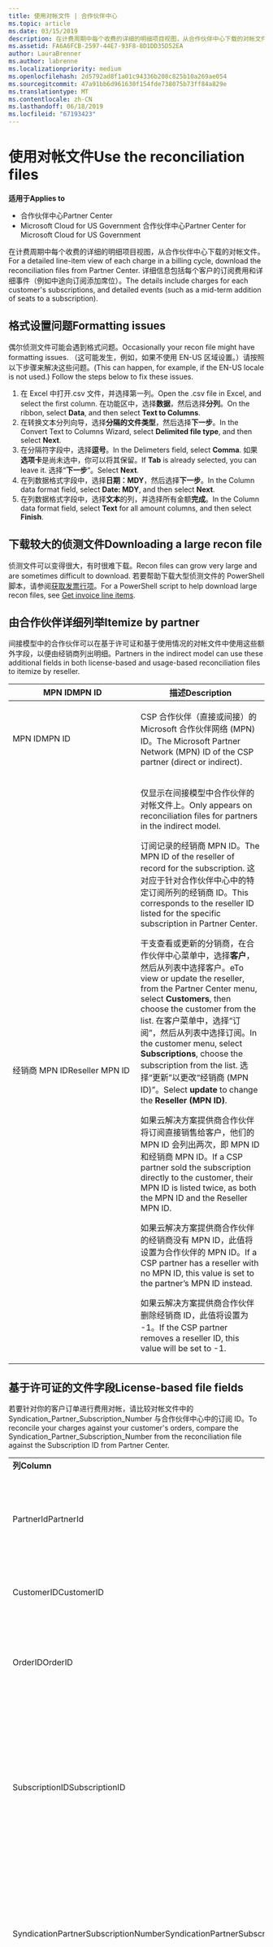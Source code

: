 ```yaml
---
title: 使用对帐文件 | 合作伙伴中心
ms.topic: article
ms.date: 03/15/2019
description: 在计费周期中每个收费的详细的明细项目视图，从合作伙伴中心下载的对帐文件。
ms.assetid: FA6A6FCB-2597-44E7-93F8-8D1DD35D52EA
author: LauraBrenner
ms.author: labrenne
ms.localizationpriority: medium
ms.openlocfilehash: 2d5792ad8f1a01c94336b208c825b10a269ae054
ms.sourcegitcommit: 47a91bb6d961630f154fde738075b73ff84a829e
ms.translationtype: MT
ms.contentlocale: zh-CN
ms.lasthandoff: 06/18/2019
ms.locfileid: "67193423"
---
```

# <a name="use-the-reconciliation-files"></a><span data-ttu-id="bb47c-103">使用对帐文件</span><span class="sxs-lookup"><span data-stu-id="bb47c-103">Use the reconciliation files</span></span>

<span data-ttu-id="bb47c-104">**适用于**</span><span class="sxs-lookup"><span data-stu-id="bb47c-104">**Applies to**</span></span>

-  <span data-ttu-id="bb47c-105">合作伙伴中心</span><span class="sxs-lookup"><span data-stu-id="bb47c-105">Partner Center</span></span>
-  <span data-ttu-id="bb47c-106">Microsoft Cloud for US Government 合作伙伴中心</span><span class="sxs-lookup"><span data-stu-id="bb47c-106">Partner Center for Microsoft Cloud for US Government</span></span>


<span data-ttu-id="bb47c-107">在计费周期中每个收费的详细的明细项目视图，从合作伙伴中心下载的对帐文件。</span><span class="sxs-lookup"><span data-stu-id="bb47c-107">For a detailed line-item view of each charge in a billing cycle, download the reconciliation files from Partner Center.</span></span> <span data-ttu-id="bb47c-108">详细信息包括每个客户的订阅费用和详细事件（例如中途向订阅添加席位）。</span><span class="sxs-lookup"><span data-stu-id="bb47c-108">The details include charges for each customer's subscriptions, and detailed events (such as a mid-term addition of seats to a subscription).</span></span>

## <a name="formatting-issues"></a><span data-ttu-id="bb47c-109">格式设置问题</span><span class="sxs-lookup"><span data-stu-id="bb47c-109">Formatting issues</span></span>

<span data-ttu-id="bb47c-110">偶尔侦测文件可能会遇到格式问题。</span><span class="sxs-lookup"><span data-stu-id="bb47c-110">Occasionally your recon file might have formatting issues.</span></span> <span data-ttu-id="bb47c-111">（这可能发生，例如，如果不使用 EN-US 区域设置。）请按照以下步骤来解决这些问题。</span><span class="sxs-lookup"><span data-stu-id="bb47c-111">(This can happen, for example, if the EN-US locale is not used.) Follow the steps below to fix these issues.</span></span> 

<ol>
<li><span data-ttu-id="bb47c-112">在 Excel 中打开.csv 文件，并选择第一列。</span><span class="sxs-lookup"><span data-stu-id="bb47c-112">Open the .csv file in Excel, and select the first column.</span></span> <span data-ttu-id="bb47c-113">在功能区中，选择<strong>数据</strong>，然后选择<strong>分列</strong>。</span><span class="sxs-lookup"><span data-stu-id="bb47c-113">On the ribbon, select <strong>Data</strong>, and then select <strong>Text to Columns</strong>.</span></span></li>

<li><span data-ttu-id="bb47c-114">在转换文本分列向导，选择<strong>分隔的文件类型</strong>，然后选择<strong>下一步</strong>。</span><span class="sxs-lookup"><span data-stu-id="bb47c-114">In the Convert Text to Columns Wizard, select <strong>Delimited file type</strong>, and then select <strong>Next</strong>.</span></span></li> 

<li><span data-ttu-id="bb47c-115">在分隔符字段中，选择<strong>逗号</strong>。</span><span class="sxs-lookup"><span data-stu-id="bb47c-115">In the Delimeters field, select <strong>Comma</strong>.</span></span> <span data-ttu-id="bb47c-116">如果<strong>选项卡</strong>是尚未选中，你可以将其保留。</span><span class="sxs-lookup"><span data-stu-id="bb47c-116">If <strong>Tab</strong> is already selected, you can leave it.</span></span> <span data-ttu-id="bb47c-117">选择“<strong>下一步</strong>”。</span><span class="sxs-lookup"><span data-stu-id="bb47c-117">Select <strong>Next</strong>.</span></span></li>

<li><span data-ttu-id="bb47c-118">在列数据格式字段中，选择<strong>日期：MDY</strong>，然后选择<strong>下一步</strong>。</span><span class="sxs-lookup"><span data-stu-id="bb47c-118">In the Column data format field, select <strong>Date: MDY</strong>, and then select <strong>Next</strong>.</span></span></li> 

<li><span data-ttu-id="bb47c-119">在列数据格式字段中，选择<strong>文本</strong>的列，并选择所有金额<strong>完成</strong>。</span><span class="sxs-lookup"><span data-stu-id="bb47c-119">In the Column data format field, select <strong>Text</strong> for all amount columns, and then select <strong>Finish</strong>.</span></span></li>
</ol>

## <a name="downloading-a-large-recon-file"></a><span data-ttu-id="bb47c-120">下载较大的侦测文件</span><span class="sxs-lookup"><span data-stu-id="bb47c-120">Downloading a large recon file</span></span>

<span data-ttu-id="bb47c-121">侦测文件可以变得很大，有时很难下载。</span><span class="sxs-lookup"><span data-stu-id="bb47c-121">Recon files can grow very large and are sometimes difficult to download.</span></span> <span data-ttu-id="bb47c-122">若要帮助下载大型侦测文件的 PowerShell 脚本，请参阅[获取发票行项](https://docs.microsoft.com/en-us/partner-center/develop/get-invoiceline-items)。</span><span class="sxs-lookup"><span data-stu-id="bb47c-122">For a PowerShell script to help download large recon files, see [Get invoice line items](https://docs.microsoft.com/en-us/partner-center/develop/get-invoiceline-items).</span></span>

## <a href="" id="itemizebypartner"></a><span data-ttu-id="bb47c-123">由合作伙伴详细列举</span><span class="sxs-lookup"><span data-stu-id="bb47c-123">Itemize by partner</span></span>


<span data-ttu-id="bb47c-124">间接模型中的合作伙伴可以在基于许可证和基于使用情况的对帐文件中使用这些额外字段，以便由经销商列出明细。</span><span class="sxs-lookup"><span data-stu-id="bb47c-124">Partners in the indirect model can use these additional fields in both license-based and usage-based reconciliation files to itemize by reseller.</span></span>

<table>
<colgroup>
<col width="50%" />
<col width="50%" />
</colgroup>
<thead>
<tr class="header">
<th><span data-ttu-id="bb47c-125">MPN ID</span><span class="sxs-lookup"><span data-stu-id="bb47c-125">MPN ID</span></span></th>
<th><span data-ttu-id="bb47c-126">描述</span><span class="sxs-lookup"><span data-stu-id="bb47c-126">Description</span></span></th>
</tr>
</thead>
<tbody>
<tr class="odd">
<td><span data-ttu-id="bb47c-127">MPN ID</span><span class="sxs-lookup"><span data-stu-id="bb47c-127">MPN ID</span></span></td>
<td><p><span data-ttu-id="bb47c-128">CSP 合作伙伴（直接或间接）的 Microsoft 合作伙伴网络 (MPN) ID。</span><span class="sxs-lookup"><span data-stu-id="bb47c-128">The Microsoft Partner Network (MPN) ID of the CSP partner (direct or indirect).</span></span></p></td>
</tr>
<tr class="even">
<td><span data-ttu-id="bb47c-129">经销商 MPN ID</span><span class="sxs-lookup"><span data-stu-id="bb47c-129">Reseller MPN ID</span></span></td>
<td><p><span data-ttu-id="bb47c-130">仅显示在间接模型中合作伙伴的对帐文件上。</span><span class="sxs-lookup"><span data-stu-id="bb47c-130">Only appears on reconciliation files for partners in the indirect model.</span></span></p>
<p><span data-ttu-id="bb47c-131">订阅记录的经销商 MPN ID。</span><span class="sxs-lookup"><span data-stu-id="bb47c-131">The MPN ID of the reseller of record for the subscription.</span></span> <span data-ttu-id="bb47c-132">这对应于针对合作伙伴中心中的特定订阅所列的经销商 ID。</span><span class="sxs-lookup"><span data-stu-id="bb47c-132">This corresponds to the reseller ID listed for the specific subscription in Partner Center.</span></span></p>
<p><span data-ttu-id="bb47c-133">干支查看或更新的分销商，在合作伙伴中心菜单中，选择<strong>客户</strong>，然后从列表中选择客户。</span><span class="sxs-lookup"><span data-stu-id="bb47c-133">eTo view or update the reseller, from the Partner Center menu, select <strong>Customers</strong>, then choose the customer from the list.</span></span> <span data-ttu-id="bb47c-134">在客户菜单中，选择“订阅”，然后从列表中选择订阅。</span><span class="sxs-lookup"><span data-stu-id="bb47c-134">In the customer menu, select <strong>Subscriptions</strong>, choose the subscription from the list.</span></span> <span data-ttu-id="bb47c-135">选择“更新”以更改“经销商 (MPN ID)”。</span><span class="sxs-lookup"><span data-stu-id="bb47c-135">Select <strong>update</strong> to change the <strong>Reseller (MPN ID)</strong>.</span></span></p>
<p><span data-ttu-id="bb47c-136">如果云解决方案提供商合作伙伴将订阅直接销售给客户，他们的 MPN ID 会列出两次，即 MPN ID 和经销商 MPN ID。</span><span class="sxs-lookup"><span data-stu-id="bb47c-136">If a CSP partner sold the subscription directly to the customer, their MPN ID is listed twice, as both the MPN ID and the Reseller MPN ID.</span></span></p>
<p><span data-ttu-id="bb47c-137">如果云解决方案提供商合作伙伴的经销商没有 MPN ID，此值将设置为合作伙伴的 MPN ID。</span><span class="sxs-lookup"><span data-stu-id="bb47c-137">If a CSP partner has a reseller with no MPN ID, this value is set to the partner’s MPN ID instead.</span></span></p>
<p><span data-ttu-id="bb47c-138">如果云解决方案提供商合作伙伴删除经销商 ID，此值将设置为 -1。</span><span class="sxs-lookup"><span data-stu-id="bb47c-138">If the CSP partner removes a reseller ID, this value will be set to -1.</span></span></p></td>
</tr>
</tbody>
</table>

 

## <a href="" id="licensebasedfiles"></a> <span data-ttu-id="bb47c-139">基于许可证的文件字段</span><span class="sxs-lookup"><span data-stu-id="bb47c-139">License-based file fields</span></span>


<span data-ttu-id="bb47c-140">若要针对你的客户订单进行费用对帐，请比较对帐文件中的 Syndication\_Partner\_Subscription\_Number 与合作伙伴中心中的订阅 ID。</span><span class="sxs-lookup"><span data-stu-id="bb47c-140">To reconcile your charges against your customer's orders, compare the Syndication\_Partner\_Subscription\_Number from the reconciliation file against the Subscription ID from Partner Center.</span></span>

<table>
<colgroup>
<col width="33%" />
<col width="33%" />
<col width="33%" />
</colgroup>
<tbody>
<tr class="odd">
<td><span data-ttu-id="bb47c-141"><strong>列</strong></span><span class="sxs-lookup"><span data-stu-id="bb47c-141"><strong>Column</strong></span></span></td>
<td><span data-ttu-id="bb47c-142"><strong>说明</strong></span><span class="sxs-lookup"><span data-stu-id="bb47c-142"><strong>Description</strong></span></span></td>
<td><span data-ttu-id="bb47c-143"><strong>示例值</strong></span><span class="sxs-lookup"><span data-stu-id="bb47c-143"><strong>Sample Value</strong></span></span></td>
</tr>
<tr class="even">
<td><span data-ttu-id="bb47c-144">PartnerId</span><span class="sxs-lookup"><span data-stu-id="bb47c-144">PartnerId</span></span></td>
<td><p><span data-ttu-id="bb47c-145">特定计费单位的唯一标识符（采用 GUID 格式）。</span><span class="sxs-lookup"><span data-stu-id="bb47c-145">Unique identifier for a specific billing entity, in GUID format.</span></span> <span data-ttu-id="bb47c-146">对帐不需要，但可能是有用的信息。</span><span class="sxs-lookup"><span data-stu-id="bb47c-146">Not required for reconciliation, however may be useful information.</span></span> <span data-ttu-id="bb47c-147">在所有行中均相同。</span><span class="sxs-lookup"><span data-stu-id="bb47c-147">Same in all rows.</span></span></p></td>
<td><span data-ttu-id="bb47c-148">8ddd03642-test-test-test-46b58d356b4e</span><span class="sxs-lookup"><span data-stu-id="bb47c-148">8ddd03642-test-test-test-46b58d356b4e</span></span></td>
</tr>
<tr class="odd">
<td><span data-ttu-id="bb47c-149">CustomerID</span><span class="sxs-lookup"><span data-stu-id="bb47c-149">CustomerID</span></span></td>
<td><p><span data-ttu-id="bb47c-150">唯一 Microsoft ID（采用 GUID 格式），用于识别客户。</span><span class="sxs-lookup"><span data-stu-id="bb47c-150">Unique Microsoft ID, in GUID format, used to identify the customer.</span></span></p></td>
<td><span data-ttu-id="bb47c-151">12ABCD34-001A-BCD2-987C-3210ABCD5678</span><span class="sxs-lookup"><span data-stu-id="bb47c-151">12ABCD34-001A-BCD2-987C-3210ABCD5678</span></span></td>
</tr>
<tr class="even">
<td><span data-ttu-id="bb47c-152">OrderID</span><span class="sxs-lookup"><span data-stu-id="bb47c-152">OrderID</span></span></td>
<td><p><span data-ttu-id="bb47c-153">Microsoft 帐单平台中订单的唯一标识符。</span><span class="sxs-lookup"><span data-stu-id="bb47c-153">Unique identifier for an order in the Microsoft billing platform.</span></span> <span data-ttu-id="bb47c-154">当联系支持人员而不用于对帐时，可能对识别订单非常有用。</span><span class="sxs-lookup"><span data-stu-id="bb47c-154">May be useful to identify the order when contacting support but not for reconciliation.</span></span></p></td>
<td><span data-ttu-id="bb47c-155">566890604832738111</span><span class="sxs-lookup"><span data-stu-id="bb47c-155">566890604832738111</span></span></td>
</tr>
<tr class="odd">
<td><span data-ttu-id="bb47c-156">SubscriptionID</span><span class="sxs-lookup"><span data-stu-id="bb47c-156">SubscriptionID</span></span></td>
<td><p><span data-ttu-id="bb47c-157">Microsoft 帐单平台中订阅的唯一标识符。</span><span class="sxs-lookup"><span data-stu-id="bb47c-157">Unique identifier for a subscription in the Microsoft billing platform.</span></span> <span data-ttu-id="bb47c-158">当联系支持人员而不用于对帐时，可能对识别订阅非常有用。</span><span class="sxs-lookup"><span data-stu-id="bb47c-158">May be useful to identify the subscription when contacting support but not for reconciliation.</span></span></p>
<p><span data-ttu-id="bb47c-159">这与合作伙伴管理员控制台中的订阅 ID 不相同。</span><span class="sxs-lookup"><span data-stu-id="bb47c-159">This is not the same as the Subscription ID on the Partner Admin Console.</span></span> <span data-ttu-id="bb47c-160">请参阅 Syndication_Partner_Subscription_Number。</span><span class="sxs-lookup"><span data-stu-id="bb47c-160">Please see Syndication_Partner_Subscription_Number.</span></span></p></td>
<td><span data-ttu-id="bb47c-161">usCBMgAAAAAAAAIA</span><span class="sxs-lookup"><span data-stu-id="bb47c-161">usCBMgAAAAAAAAIA</span></span></td>
</tr>
<tr class="even">
<td><span data-ttu-id="bb47c-162">SyndicationPartnerSubscriptionNumber</span><span class="sxs-lookup"><span data-stu-id="bb47c-162">SyndicationPartnerSubscriptionNumber</span></span></td>
<td><p><span data-ttu-id="bb47c-163">订阅的唯一标识符。</span><span class="sxs-lookup"><span data-stu-id="bb47c-163">Unique identifier for subscriptions.</span></span> <span data-ttu-id="bb47c-164">客户的同一个计划可能有多个订阅，因此这对于对帐文件分析非常重要。</span><span class="sxs-lookup"><span data-stu-id="bb47c-164">A customer can have multiple subscriptions for the same plan, so this is important for reconciliation file analysis.</span></span></p>
<p><span data-ttu-id="bb47c-165">此字段将映射到合作伙伴管理员控制台中的订阅 ID。</span><span class="sxs-lookup"><span data-stu-id="bb47c-165">This field maps to the Subscription ID in the Partner Admin Console.</span></span></p></td>
<td><span data-ttu-id="bb47c-166">fb977ab5-test-test-test-24c8d9591708</span><span class="sxs-lookup"><span data-stu-id="bb47c-166">fb977ab5-test-test-test-24c8d9591708</span></span></td>
</tr>
<tr class="odd">
<td><span data-ttu-id="bb47c-167">OfferID</span><span class="sxs-lookup"><span data-stu-id="bb47c-167">OfferID</span></span></td>
<td><p><span data-ttu-id="bb47c-168">唯一的产品/服务 ID。</span><span class="sxs-lookup"><span data-stu-id="bb47c-168">Unique offer ID.</span></span> <span data-ttu-id="bb47c-169">根据价目表的标准产品/服务 ID。</span><span class="sxs-lookup"><span data-stu-id="bb47c-169">Standard offer ID as per price list.</span></span></p>
<p><span data-ttu-id="bb47c-170"><b>注意</b>：此值不匹配价格列表中的产品/服务 ID。</span><span class="sxs-lookup"><span data-stu-id="bb47c-170"><b>Note</b>: This value does not match Offer ID from the price list.</span></span> <span data-ttu-id="bb47c-171">请参阅下方的 DurableOfferID。</span><span class="sxs-lookup"><span data-stu-id="bb47c-171">See DurableOfferID below.</span></span></p></td>
<td><span data-ttu-id="bb47c-172">FE616D64-E9A8-40EF-843F-152E9BBEF3D1</span><span class="sxs-lookup"><span data-stu-id="bb47c-172">FE616D64-E9A8-40EF-843F-152E9BBEF3D1</span></span></td>
</tr>
<tr class="even">
<td><span data-ttu-id="bb47c-173">DurableOfferID</span><span class="sxs-lookup"><span data-stu-id="bb47c-173">DurableOfferID</span></span></td>
<td><p><span data-ttu-id="bb47c-174">唯一的持久型产品 ID，如价目表中所定义。</span><span class="sxs-lookup"><span data-stu-id="bb47c-174">Unique durable offer ID, as defined in the price list.</span></span></p>
<p><span data-ttu-id="bb47c-175"><b>注意</b>：此值与从价格列表产品/服务 ID 相匹配。</span><span class="sxs-lookup"><span data-stu-id="bb47c-175"><b>Note</b>: This value matches the Offer ID from the price list.</span></span></p></td>
<td><span data-ttu-id="bb47c-176">1017D7F3-6D7F-4BFA-BDD8-79BC8F104E0C</span><span class="sxs-lookup"><span data-stu-id="bb47c-176">1017D7F3-6D7F-4BFA-BDD8-79BC8F104E0C</span></span></td>
</tr>
<tr class="odd">
<td><span data-ttu-id="bb47c-177">OfferName</span><span class="sxs-lookup"><span data-stu-id="bb47c-177">OfferName</span></span></td>
<td><p><span data-ttu-id="bb47c-178">客户购买的服务产品的名称，如价目表中所定义。</span><span class="sxs-lookup"><span data-stu-id="bb47c-178">The name of the service offering purchased by the customer, as defined in the price list.</span></span></p></td>
<td><span data-ttu-id="bb47c-179">Microsoft Office 365（计划 E3）</span><span class="sxs-lookup"><span data-stu-id="bb47c-179">Microsoft Office 365 (Plan E3)</span></span></td>
</tr>
<tr class="even">
<td><span data-ttu-id="bb47c-180">SubscriptionStartDate</span><span class="sxs-lookup"><span data-stu-id="bb47c-180">SubscriptionStartDate</span></span></td>
<td><p><span data-ttu-id="bb47c-181">订阅开始日期，设置为提交订单后的第二天。</span><span class="sxs-lookup"><span data-stu-id="bb47c-181">The subscription start date, set to the day after the order is submitted.</span></span> <span data-ttu-id="bb47c-182">通过结合查看订阅开始日期和结束日期，你可以确定客户是仍在第一年的订阅期内，还是需要续订下一年的订阅。</span><span class="sxs-lookup"><span data-stu-id="bb47c-182">By looking at the subscription start date in conjunction with the end date, you can determine if the customer is still within the first year of the subscription or if the subscription has been renewed for the following year.</span></span></p>
<p><span data-ttu-id="bb47c-183">时间始终是一天的开始，即 0:00。</span><span class="sxs-lookup"><span data-stu-id="bb47c-183">The time is always the beginning of the day, 0:00.</span></span></p></td>
<td><span data-ttu-id="bb47c-184">2/1/2015 0:00</span><span class="sxs-lookup"><span data-stu-id="bb47c-184">2/1/2015 0:00</span></span></td>
</tr>
<tr class="odd">
<td><span data-ttu-id="bb47c-185">SubscriptionEndDate</span><span class="sxs-lookup"><span data-stu-id="bb47c-185">SubscriptionEndDate</span></span></td>
<td><p><span data-ttu-id="bb47c-186">订阅结束日期：12 个月 + x 天之后开始日期 （符合合作伙伴计费日期） 或 12 个月续订日期。</span><span class="sxs-lookup"><span data-stu-id="bb47c-186">The subscription end date: 12 months + x days after start date (to align with partner billing date) or 12 months from renewal date.</span></span></p>
<p><span data-ttu-id="bb47c-187">续订时，价格将更新为当前价目表。</span><span class="sxs-lookup"><span data-stu-id="bb47c-187">At renewal, prices are updated to the current price list.</span></span> <span data-ttu-id="bb47c-188">自动续订之前可能需要与客户进行通信。</span><span class="sxs-lookup"><span data-stu-id="bb47c-188">Customer communication may be required in advance of automated renewal.</span></span></p>
<p><span data-ttu-id="bb47c-189">时间始终是一天的开始，即 0:00。</span><span class="sxs-lookup"><span data-stu-id="bb47c-189">The time is always the beginning of the day, 0:00.</span></span></p></td>
<td><span data-ttu-id="bb47c-190">2/1/2015 0:00</span><span class="sxs-lookup"><span data-stu-id="bb47c-190">2/1/2015 0:00</span></span></td>
</tr>
<tr class="even">
<td><span data-ttu-id="bb47c-191">ChargeStartDate</span><span class="sxs-lookup"><span data-stu-id="bb47c-191">ChargeStartDate</span></span></td>
<td><p><span data-ttu-id="bb47c-192">费用的开始日。</span><span class="sxs-lookup"><span data-stu-id="bb47c-192">Start day of the charges.</span></span></p>
<p><span data-ttu-id="bb47c-193">当客户更改座位数量时，此数字用于计算每日（按比例）费用。</span><span class="sxs-lookup"><span data-stu-id="bb47c-193">When a customer changes seat numbers, this number is used to calculate per-day (pro-rata) charges.</span></span></p>
<p><span data-ttu-id="bb47c-194">时间始终是一天的开始，即 0:00。</span><span class="sxs-lookup"><span data-stu-id="bb47c-194">The time is always the beginning of the day, 0:00.</span></span></p></td>
<td><span data-ttu-id="bb47c-195">2/1/2015 0:00</span><span class="sxs-lookup"><span data-stu-id="bb47c-195">2/1/2015 0:00</span></span></td>
</tr>
<tr class="odd">
<td><span data-ttu-id="bb47c-196">ChargeEndDate</span><span class="sxs-lookup"><span data-stu-id="bb47c-196">ChargeEndDate</span></span></td>
<td><p><span data-ttu-id="bb47c-197">费用的结束日。</span><span class="sxs-lookup"><span data-stu-id="bb47c-197">End day of the charges.</span></span></p>
<p><span data-ttu-id="bb47c-198">当客户更改座位数量时，此数字用于计算每日（按比例）费用。</span><span class="sxs-lookup"><span data-stu-id="bb47c-198">When a customer changes seat numbers, this number is used to calculate per-day (pro-rata) charges.</span></span></p>
<p><span data-ttu-id="bb47c-199">时间始终是一天的结束，即 23:59。</span><span class="sxs-lookup"><span data-stu-id="bb47c-199">The time is always the end of the day, 23:59.</span></span></p></td>
<td><span data-ttu-id="bb47c-200">2/28/2015 23:59</span><span class="sxs-lookup"><span data-stu-id="bb47c-200">2/28/2015 23:59</span></span></td>
</tr>
<tr class="even">
<td><span data-ttu-id="bb47c-201">ChargeType</span><span class="sxs-lookup"><span data-stu-id="bb47c-201">ChargeType</span></span></td>
<td><p><span data-ttu-id="bb47c-202">费用或调整的类型。</span><span class="sxs-lookup"><span data-stu-id="bb47c-202">The type of charge or adjustment.</span></span> <span data-ttu-id="bb47c-203">请参阅“<a href="#charge_types">映射发票与对帐文件之间的费用</a>”</span><span class="sxs-lookup"><span data-stu-id="bb47c-203">See <a href="#charge_types">Mapping charges between an invoice and the reconciliation file</a></span></span></p></td>
<td><p><span data-ttu-id="bb47c-204">请参阅“<a href="#charge_types">映射发票与对帐文件之间的费用</a>”</span><span class="sxs-lookup"><span data-stu-id="bb47c-204">See <a href="#charge_types">Mapping charges between an invoice and the reconciliation file</a></span></span></p></td>
</tr>
<tr class="odd">
<td><span data-ttu-id="bb47c-205">UnitPrice</span><span class="sxs-lookup"><span data-stu-id="bb47c-205">UnitPrice</span></span></td>
<td><p><span data-ttu-id="bb47c-206">购买时公布在价目表中的每一席位的价格。</span><span class="sxs-lookup"><span data-stu-id="bb47c-206">Price per seat, as published in the pricelist at the time of purchase.</span></span> <span data-ttu-id="bb47c-207">确保这与在对帐期间你的计费系统中存储的信息相匹配。</span><span class="sxs-lookup"><span data-stu-id="bb47c-207">Ensure this matches the information stored in your billing system during reconciliation.</span></span></p></td>
<td><span data-ttu-id="bb47c-208">6.82</span><span class="sxs-lookup"><span data-stu-id="bb47c-208">6.82</span></span></td>
</tr>
<tr class="even">
<td><span data-ttu-id="bb47c-209">数量</span><span class="sxs-lookup"><span data-stu-id="bb47c-209">Quantity</span></span></td>
<td><p><span data-ttu-id="bb47c-210">席位的数量。</span><span class="sxs-lookup"><span data-stu-id="bb47c-210">Number of seats.</span></span> <span data-ttu-id="bb47c-211">确保这与在对帐期间你的计费系统中存储的信息相匹配。</span><span class="sxs-lookup"><span data-stu-id="bb47c-211">Ensure this matches the information stored in your billing system during reconciliation.</span></span></p></td>
<td><span data-ttu-id="bb47c-212">2</span><span class="sxs-lookup"><span data-stu-id="bb47c-212">2</span></span></td>
</tr>
<tr class="odd">
<td><span data-ttu-id="bb47c-213">金额</span><span class="sxs-lookup"><span data-stu-id="bb47c-213">Amount</span></span></td>
<td><p><span data-ttu-id="bb47c-214">数量的总价。</span><span class="sxs-lookup"><span data-stu-id="bb47c-214">Total of price for quantity.</span></span> <span data-ttu-id="bb47c-215">在检查金额计算是否匹配你为客户计算此项的方式时非常有用。</span><span class="sxs-lookup"><span data-stu-id="bb47c-215">Useful to check that the amount calculation matches how you calculate this for your customers.</span></span></p></td>
<td><span data-ttu-id="bb47c-216">13.32</span><span class="sxs-lookup"><span data-stu-id="bb47c-216">13.32</span></span></td>
</tr>
<tr class="even">
<td><span data-ttu-id="bb47c-217">TotalOtherDiscount</span><span class="sxs-lookup"><span data-stu-id="bb47c-217">TotalOtherDiscount</span></span></td>
<td><p><span data-ttu-id="bb47c-218">适用于这些费用的折扣金额。</span><span class="sxs-lookup"><span data-stu-id="bb47c-218">Amount of discount applied to these charges.</span></span> <span data-ttu-id="bb47c-219">IUR 或有资格获得奖励的新订阅还将包含此列中的折扣金额。</span><span class="sxs-lookup"><span data-stu-id="bb47c-219">IUR or new subscriptions eligible for an incentive will also contain a discount amount in this column.</span></span></p></td>
<td><span data-ttu-id="bb47c-220">2.32</span><span class="sxs-lookup"><span data-stu-id="bb47c-220">2.32</span></span></td>
</tr>
<tr class="odd">
<td><span data-ttu-id="bb47c-221">小计</span><span class="sxs-lookup"><span data-stu-id="bb47c-221">Subtotal</span></span></td>
<td><p><span data-ttu-id="bb47c-222">税前总额。</span><span class="sxs-lookup"><span data-stu-id="bb47c-222">Total before tax.</span></span> <span data-ttu-id="bb47c-223">如果有折扣，请检查你的小计是否匹配你的预期总额。</span><span class="sxs-lookup"><span data-stu-id="bb47c-223">Checks that your subtotal matches your expected total, in case of a discount.</span></span></p></td>
<td><span data-ttu-id="bb47c-224">11</span><span class="sxs-lookup"><span data-stu-id="bb47c-224">11</span></span></td>
</tr>
<tr class="even">
<td><span data-ttu-id="bb47c-225">税</span><span class="sxs-lookup"><span data-stu-id="bb47c-225">Tax</span></span></td>
<td><p><span data-ttu-id="bb47c-226">税务量的费用，根据您的市场&#39;s 税务规则和特定情况。</span><span class="sxs-lookup"><span data-stu-id="bb47c-226">Tax amount charge, based on your market&#39;s tax rules and specific circumstances.</span></span></p></td>
<td><span data-ttu-id="bb47c-227">0</span><span class="sxs-lookup"><span data-stu-id="bb47c-227">0</span></span></td>
</tr>
<tr class="odd">
<td><span data-ttu-id="bb47c-228">TotalForCustomer</span><span class="sxs-lookup"><span data-stu-id="bb47c-228">TotalForCustomer</span></span></td>
<td><p><span data-ttu-id="bb47c-229">税后总额。</span><span class="sxs-lookup"><span data-stu-id="bb47c-229">Total after tax.</span></span> <span data-ttu-id="bb47c-230">检查你是否在发票中计入了税务。</span><span class="sxs-lookup"><span data-stu-id="bb47c-230">Checks if you are charged tax in the invoice.</span></span></p></td>
<td><span data-ttu-id="bb47c-231">11</span><span class="sxs-lookup"><span data-stu-id="bb47c-231">11</span></span></td>
</tr>
<tr class="even">
<td><span data-ttu-id="bb47c-232">货币</span><span class="sxs-lookup"><span data-stu-id="bb47c-232">Currency</span></span></td>
<td><p><span data-ttu-id="bb47c-233">货币类型。</span><span class="sxs-lookup"><span data-stu-id="bb47c-233">Currency type.</span></span> <span data-ttu-id="bb47c-234">每个计费单位仅使用一种货币。</span><span class="sxs-lookup"><span data-stu-id="bb47c-234">Each billing entity has only one currency.</span></span> <span data-ttu-id="bb47c-235">检查它是否匹配你的第一张发票，然后检查在任何主要的帐单平台更新后是否匹配。</span><span class="sxs-lookup"><span data-stu-id="bb47c-235">Check that it matches your first invoice and then after any major billing platform update.</span></span></p></td>
<td><span data-ttu-id="bb47c-236">EUR</span><span class="sxs-lookup"><span data-stu-id="bb47c-236">EUR</span></span></td>
</tr>
<tr class="odd">
<td><span data-ttu-id="bb47c-237">CustomerName</span><span class="sxs-lookup"><span data-stu-id="bb47c-237">CustomerName</span></span></td>
<td><p><span data-ttu-id="bb47c-238">客户&#39;s 组织名称在合作伙伴中心的报告。</span><span class="sxs-lookup"><span data-stu-id="bb47c-238">Customer&#39;s organization name as reported in Partner Center.</span></span> <span data-ttu-id="bb47c-239">这在使用系统信息对发票进行对帐时非常有用。</span><span class="sxs-lookup"><span data-stu-id="bb47c-239">This is very important for reconciling the invoice with your system information.</span></span></p></td>
<td><span data-ttu-id="bb47c-240">测试客户 A</span><span class="sxs-lookup"><span data-stu-id="bb47c-240">Test Customer A</span></span></td>
</tr>
<tr class="even">
<td><span data-ttu-id="bb47c-241">MPNID</span><span class="sxs-lookup"><span data-stu-id="bb47c-241">MPNID</span></span></td>
<td><p><span data-ttu-id="bb47c-242">云解决方案提供商合作伙伴的 MPN ID</span><span class="sxs-lookup"><span data-stu-id="bb47c-242">MPN ID of the CSP partner</span></span></p></td>
<td><span data-ttu-id="bb47c-243">4390934</span><span class="sxs-lookup"><span data-stu-id="bb47c-243">4390934</span></span></td>
</tr>
<tr class="odd">
<td><span data-ttu-id="bb47c-244">ResellerMPNID</span><span class="sxs-lookup"><span data-stu-id="bb47c-244">ResellerMPNID</span></span></td>
<td><p><span data-ttu-id="bb47c-245">订阅的记录经销商的 MPN ID。</span><span class="sxs-lookup"><span data-stu-id="bb47c-245">MPN ID of the reseller of record for the subscription.</span></span> <span data-ttu-id="bb47c-246">请参阅<a href="#itemizebypartner" data-raw-source="[Itemize by partner](#itemizebypartner)">由合作伙伴列出明细</a>。</span><span class="sxs-lookup"><span data-stu-id="bb47c-246">See <a href="#itemizebypartner" data-raw-source="[Itemize by partner](#itemizebypartner)">Itemize by partner</a>.</span></span></p></td>
<td><span data-ttu-id="bb47c-247">4390934</span><span class="sxs-lookup"><span data-stu-id="bb47c-247">4390934</span></span></td>
</tr>
<tr class="even">
<td><span data-ttu-id="bb47c-248">DomainName</span><span class="sxs-lookup"><span data-stu-id="bb47c-248">DomainName</span></span></td>
<td><p><span data-ttu-id="bb47c-249">客户&#39;s 域名，用于帮助标识客户。</span><span class="sxs-lookup"><span data-stu-id="bb47c-249">Customer&#39;s domain name, used to help identify the customer.</span></span> <span data-ttu-id="bb47c-250">这不应该用于唯一地标识客户，为客户/合作伙伴可以更新通过 O365 门户的虚构/默认域。</span><span class="sxs-lookup"><span data-stu-id="bb47c-250">This should not be used to uniquely identify the customer as the customer/partner can update the vanity/default domain via the O365 portal.</span></span> <span data-ttu-id="bb47c-251">该字段在第二个计费周期之前可能会显示为空白。</span><span class="sxs-lookup"><span data-stu-id="bb47c-251">This field may appear blank until the second billing cycle.</span></span></p></td>
<td><span data-ttu-id="bb47c-252">example.onmicrosoft.com</span><span class="sxs-lookup"><span data-stu-id="bb47c-252">example.onmicrosoft.com</span></span></td>
</tr>
<tr class="odd">
<td><span data-ttu-id="bb47c-253">SubscriptionName</span><span class="sxs-lookup"><span data-stu-id="bb47c-253">SubscriptionName</span></span></td>
<td><p><span data-ttu-id="bb47c-254">订阅昵称。</span><span class="sxs-lookup"><span data-stu-id="bb47c-254">Subscription nickname.</span></span> <span data-ttu-id="bb47c-255">如果未指定昵称，合作伙伴中心将使用 OfferName。</span><span class="sxs-lookup"><span data-stu-id="bb47c-255">If no nickname is specified, Partner Center uses the OfferName.</span></span></p></td>
<td><span data-ttu-id="bb47c-256">联机项目</span><span class="sxs-lookup"><span data-stu-id="bb47c-256">PROJECT ONLINE</span></span></td>
</tr>
<tr class="even">
<td><span data-ttu-id="bb47c-257">SubscriptionDescription</span><span class="sxs-lookup"><span data-stu-id="bb47c-257">SubscriptionDescription</span></span></td>
<td><p><span data-ttu-id="bb47c-258">客户购买的服务产品的名称，如价目表中所定义。</span><span class="sxs-lookup"><span data-stu-id="bb47c-258">The name of the service offering purchased by the customer, as defined in the price list.</span></span> <span data-ttu-id="bb47c-259">（与产品/服务名称字段相同）。</span><span class="sxs-lookup"><span data-stu-id="bb47c-259">(This is an identical field to Offer name).</span></span></p></td>
<td><span data-ttu-id="bb47c-260">不带项目客户端的高级联机项目</span><span class="sxs-lookup"><span data-stu-id="bb47c-260">PROJECT ONLINE PREMIUM WITHOUT PROJECT CLIENT</span></span></td>
</tr>
</tbody>
</table>


## <a href="" id="usagebasedfiles"></a><span data-ttu-id="bb47c-261">基于使用情况文件字段</span><span class="sxs-lookup"><span data-stu-id="bb47c-261">Usage-based file fields</span></span>


<span data-ttu-id="bb47c-262">若要针对你的客户的使用情况进行费用对帐，请比较对帐文件中的 ResellerID/ResellerName/ResellerBillableAccount、客户名称与合作伙伴中心中的订阅 ID。</span><span class="sxs-lookup"><span data-stu-id="bb47c-262">To reconcile your charges against your customer's usage, compare the ResellerID/ResellerName/ResellerBillableAccount from the reconciliation file, the customer name, and the Subscription ID from Partner Center.</span></span>

<span data-ttu-id="bb47c-263">以下字段说明已使用的服务和费率。</span><span class="sxs-lookup"><span data-stu-id="bb47c-263">The following fields explain which services were used and the rate.</span></span>

<table>
<colgroup>
<col width="33%" />
<col width="33%" />
<col width="33%" />
</colgroup>
<tbody>
<tr class="odd">
<td><span data-ttu-id="bb47c-264"><strong>列</strong></span><span class="sxs-lookup"><span data-stu-id="bb47c-264"><strong>Column</strong></span></span></td>
<td><span data-ttu-id="bb47c-265"><strong>说明</strong></span><span class="sxs-lookup"><span data-stu-id="bb47c-265"><strong>Description</strong></span></span></td>
<td><span data-ttu-id="bb47c-266"><strong>示例值</strong></span><span class="sxs-lookup"><span data-stu-id="bb47c-266"><strong>Sample value</strong></span></span></td>
</tr>
<tr class="even">
<td><span data-ttu-id="bb47c-267">PartnerID</span><span class="sxs-lookup"><span data-stu-id="bb47c-267">PartnerID</span></span></td>
<td><p><span data-ttu-id="bb47c-268">合作伙伴 ID（采用 GUID 格式）。</span><span class="sxs-lookup"><span data-stu-id="bb47c-268">Partner ID, in GUID format.</span></span></p></td>
<td><span data-ttu-id="bb47c-269">DA41BC5F-C52D-4464-8A8D-8C8DCC43503B</span><span class="sxs-lookup"><span data-stu-id="bb47c-269">DA41BC5F-C52D-4464-8A8D-8C8DCC43503B</span></span></td>
</tr>
<tr class="odd">
<td><span data-ttu-id="bb47c-270">PartnerName</span><span class="sxs-lookup"><span data-stu-id="bb47c-270">PartnerName</span></span></td>
<td><p><span data-ttu-id="bb47c-271">合作伙伴名称。</span><span class="sxs-lookup"><span data-stu-id="bb47c-271">Partner Name.</span></span></p></td>
<td><span data-ttu-id="bb47c-272">Acme Incorporated</span><span class="sxs-lookup"><span data-stu-id="bb47c-272">Acme Incorporated</span></span></td>
</tr>
<tr class="even">
<td><span data-ttu-id="bb47c-273">PartnerBillableAccountID</span><span class="sxs-lookup"><span data-stu-id="bb47c-273">PartnerBillableAccountID</span></span></td>
<td><p><span data-ttu-id="bb47c-274">合作伙伴帐户 ID。</span><span class="sxs-lookup"><span data-stu-id="bb47c-274">Partner Account ID.</span></span></p></td>
<td><span data-ttu-id="bb47c-275">1010578050</span><span class="sxs-lookup"><span data-stu-id="bb47c-275">1010578050</span></span></td>
</tr>
<tr class="odd">
<td><span data-ttu-id="bb47c-276">CustomerName</span><span class="sxs-lookup"><span data-stu-id="bb47c-276">CustomerName</span></span></td>
<td><p><span data-ttu-id="bb47c-277">客户&#39;s 组织名称在合作伙伴中心的报告。</span><span class="sxs-lookup"><span data-stu-id="bb47c-277">Customer&#39;s organization name as reported in Partner Center.</span></span> <span data-ttu-id="bb47c-278">这在使用系统信息对发票进行对帐时非常有用。</span><span class="sxs-lookup"><span data-stu-id="bb47c-278">This is very important for reconciling the invoice with your system information.</span></span></p></td>
<td><span data-ttu-id="bb47c-279">测试客户 A</span><span class="sxs-lookup"><span data-stu-id="bb47c-279">Test Customer A</span></span></td>
</tr>
<tr class="even">
<td><span data-ttu-id="bb47c-280">MPNID</span><span class="sxs-lookup"><span data-stu-id="bb47c-280">MPNID</span></span></td>
<td><p><span data-ttu-id="bb47c-281">云解决方案提供商合作伙伴的 MPN ID。</span><span class="sxs-lookup"><span data-stu-id="bb47c-281">MPN ID of the CSP partner.</span></span></p></td>
<td><span data-ttu-id="bb47c-282">4390934</span><span class="sxs-lookup"><span data-stu-id="bb47c-282">4390934</span></span></td>
</tr>
<tr class="odd">
<td><span data-ttu-id="bb47c-283">ResellerMPNID</span><span class="sxs-lookup"><span data-stu-id="bb47c-283">ResellerMPNID</span></span></td>
<td><p><span data-ttu-id="bb47c-284">订阅的记录经销商的 MPN ID。</span><span class="sxs-lookup"><span data-stu-id="bb47c-284">MPN ID of the reseller of record for the subscription.</span></span> <span data-ttu-id="bb47c-285">请参阅<a href="#itemizebypartner" data-raw-source="[Itemize by partner](#itemizebypartner)">由合作伙伴列出明细</a>。</span><span class="sxs-lookup"><span data-stu-id="bb47c-285">See <a href="#itemizebypartner" data-raw-source="[Itemize by partner](#itemizebypartner)">Itemize by partner</a>.</span></span></p></td>
<td><span data-ttu-id="bb47c-286">4390934</span><span class="sxs-lookup"><span data-stu-id="bb47c-286">4390934</span></span></td>
</tr>
<tr class="even">
<td><span data-ttu-id="bb47c-287">InvoiceNumber</span><span class="sxs-lookup"><span data-stu-id="bb47c-287">InvoiceNumber</span></span></td>
<td><p><span data-ttu-id="bb47c-288">显示执行交易所在的发票号码。</span><span class="sxs-lookup"><span data-stu-id="bb47c-288">Invoice number where the specified transaction appears.</span></span></p></td>
<td><span data-ttu-id="bb47c-289">D020001IVK</span><span class="sxs-lookup"><span data-stu-id="bb47c-289">D020001IVK</span></span></td>
</tr>
<tr class="odd">
<td><span data-ttu-id="bb47c-290">ChargeStartDate</span><span class="sxs-lookup"><span data-stu-id="bb47c-290">ChargeStartDate</span></span></td>
<td><p><span data-ttu-id="bb47c-291">计费周期的开始日期，之前未付款的潜在使用情况数据（来自上一个计费周期）的显示日期除外。</span><span class="sxs-lookup"><span data-stu-id="bb47c-291">Start date of billing cycle except when presenting dates of previously uncharged latent usage data (from previous bill cycle).</span></span></p>
<p><span data-ttu-id="bb47c-292">时间始终是一天的开始，即 0:00。</span><span class="sxs-lookup"><span data-stu-id="bb47c-292">The time is always the beginning of the day, 0:00.</span></span></p></td>
<td><span data-ttu-id="bb47c-293">2/1/2014 0:00</span><span class="sxs-lookup"><span data-stu-id="bb47c-293">2/1/2014 0:00</span></span></td>
</tr>
<tr class="even">
<td><span data-ttu-id="bb47c-294">ChargeEndDate</span><span class="sxs-lookup"><span data-stu-id="bb47c-294">ChargeEndDate</span></span></td>
<td><p><span data-ttu-id="bb47c-295">计费周期的结束日期，之前未付款的潜在使用情况数据（来自上一个计费周期）的显示日期除外。</span><span class="sxs-lookup"><span data-stu-id="bb47c-295">End date of billing cycle except when presenting dates of previously uncharged latent usage data (from previous bill cycle).</span></span></p>
<p><span data-ttu-id="bb47c-296">时间始终是一天的结束，即 23:59。</span><span class="sxs-lookup"><span data-stu-id="bb47c-296">The time is always the end of the day, 23:59.</span></span></p></td>
<td><span data-ttu-id="bb47c-297">2/28/2014 23:59</span><span class="sxs-lookup"><span data-stu-id="bb47c-297">2/28/2014 23:59</span></span></td>
</tr>
<tr class="odd">
<td><span data-ttu-id="bb47c-298">SubscriptionID</span><span class="sxs-lookup"><span data-stu-id="bb47c-298">SubscriptionID</span></span></td>
<td><p><span data-ttu-id="bb47c-299">Microsoft 帐单平台中订阅的唯一标识符。</span><span class="sxs-lookup"><span data-stu-id="bb47c-299">Unique identifier for a subscription in the Microsoft billing platform.</span></span> <span data-ttu-id="bb47c-300">当联系支持人员而不用于对帐时，可能对识别订阅非常有用。</span><span class="sxs-lookup"><span data-stu-id="bb47c-300">May be useful to identify the subscription when contacting support but not for reconciliation.</span></span></p>
<p><span data-ttu-id="bb47c-301">这与合作伙伴管理员控制台中的订阅 ID 不相同。</span><span class="sxs-lookup"><span data-stu-id="bb47c-301">This is not the same as the Subscription ID on the Partner Admin Console.</span></span></p></td>
<td><span data-ttu-id="bb47c-302">usCBMgAAAAAAAAIA</span><span class="sxs-lookup"><span data-stu-id="bb47c-302">usCBMgAAAAAAAAIA</span></span></td>
</tr>
<tr class="even">
<td><span data-ttu-id="bb47c-303">SubscriptionName</span><span class="sxs-lookup"><span data-stu-id="bb47c-303">SubscriptionName</span></span></td>
<td><p><span data-ttu-id="bb47c-304">服务产品的昵称。</span><span class="sxs-lookup"><span data-stu-id="bb47c-304">Nickname of the service offering.</span></span></p></td>
<td><span data-ttu-id="bb47c-305">Microsoft Azure</span><span class="sxs-lookup"><span data-stu-id="bb47c-305">Microsoft Azure</span></span></td>
</tr>
<tr class="odd">
<td><span data-ttu-id="bb47c-306">SubscriptionDescription</span><span class="sxs-lookup"><span data-stu-id="bb47c-306">SubscriptionDescription</span></span></td>
<td><p><span data-ttu-id="bb47c-307">服务产品的业务线</span><span class="sxs-lookup"><span data-stu-id="bb47c-307">Line of business of the service offering</span></span></p></td>
<td><span data-ttu-id="bb47c-308">Microsoft Azure</span><span class="sxs-lookup"><span data-stu-id="bb47c-308">Microsoft Azure</span></span></td>
</tr>
<tr class="even">
<td><span data-ttu-id="bb47c-309">OrderID</span><span class="sxs-lookup"><span data-stu-id="bb47c-309">OrderID</span></span></td>
<td><p><span data-ttu-id="bb47c-310">Microsoft 帐单平台中订单的唯一标识符。</span><span class="sxs-lookup"><span data-stu-id="bb47c-310">Unique identifier for an order in the Microsoft billing platform.</span></span> <span data-ttu-id="bb47c-311">当联系支持人员而不用于对帐时，可能对识别订阅非常有用。</span><span class="sxs-lookup"><span data-stu-id="bb47c-311">May be useful to identify the subscription when contacting support but not for reconciliation.</span></span></p></td>
<td><span data-ttu-id="bb47c-312">566890604832738111</span><span class="sxs-lookup"><span data-stu-id="bb47c-312">566890604832738111</span></span></td>
</tr>
<tr class="odd">
<td><span data-ttu-id="bb47c-313">ServiceName</span><span class="sxs-lookup"><span data-stu-id="bb47c-313">ServiceName</span></span></td>
<td><p><span data-ttu-id="bb47c-314">存在问题的 Azure 服务的名称。</span><span class="sxs-lookup"><span data-stu-id="bb47c-314">The name of the Azure service in question.</span></span></p></td>
<td><span data-ttu-id="bb47c-315">虚拟机</span><span class="sxs-lookup"><span data-stu-id="bb47c-315">VIRTUAL MACHINES</span></span></td>
</tr>
<tr class="even">
<td><span data-ttu-id="bb47c-316">ServiceType</span><span class="sxs-lookup"><span data-stu-id="bb47c-316">ServiceType</span></span></td>
<td><p><span data-ttu-id="bb47c-317">Windows Azure 服务的特定类型。</span><span class="sxs-lookup"><span data-stu-id="bb47c-317">The specific type of Windows Azure service.</span></span></p></td>
<td><ul>
<li><span data-ttu-id="bb47c-318">服务总线 – 个人或包</span><span class="sxs-lookup"><span data-stu-id="bb47c-318">Service Bus – Individual or Pack</span></span></li>
<li><span data-ttu-id="bb47c-319">SQL Azure 数据库 – 商用版或 Web 版</span><span class="sxs-lookup"><span data-stu-id="bb47c-319">SQL Azure database – Business or Web Edition</span></span></li>
</ul></td>
</tr>
<tr class="odd">
<td><span data-ttu-id="bb47c-320">ResourceGUID</span><span class="sxs-lookup"><span data-stu-id="bb47c-320">ResourceGUID</span></span></td>
<td><p><span data-ttu-id="bb47c-321">所有服务数据和定价结构的特定唯一标识符。</span><span class="sxs-lookup"><span data-stu-id="bb47c-321">Specific unique identifier for all the service data and pricing structure.</span></span></p></td>
<td><span data-ttu-id="bb47c-322">DA41BC5F-C52D-4464-8A8D-8C8DCC43503B</span><span class="sxs-lookup"><span data-stu-id="bb47c-322">DA41BC5F-C52D-4464-8A8D-8C8DCC43503B</span></span></td>
</tr>
<tr class="even">
<td><span data-ttu-id="bb47c-323">资源名称</span><span class="sxs-lookup"><span data-stu-id="bb47c-323">Resource Name</span></span></td>
<td><p><span data-ttu-id="bb47c-324">Azure 资源的名称。</span><span class="sxs-lookup"><span data-stu-id="bb47c-324">The name of the Azure resource.</span></span></p></td>
<td><ul>
<li><span data-ttu-id="bb47c-325">数据传输入 (GB)</span><span class="sxs-lookup"><span data-stu-id="bb47c-325">Data Transfer In (GB)</span></span></li>
<li><span data-ttu-id="bb47c-326">数据传输出 (GB)</span><span class="sxs-lookup"><span data-stu-id="bb47c-326">Data Transfer Out (GB)</span></span></li>
</ul></td>
</tr>
<tr class="odd">
<td><span data-ttu-id="bb47c-327">Region</span><span class="sxs-lookup"><span data-stu-id="bb47c-327">Region</span></span></td>
<td><p><span data-ttu-id="bb47c-328">使用情况适用的区域。</span><span class="sxs-lookup"><span data-stu-id="bb47c-328">The region the usage applies to.</span></span> <span data-ttu-id="bb47c-329">主要用于分配数据传输的速率，速率因地区而异。</span><span class="sxs-lookup"><span data-stu-id="bb47c-329">Primarily used to assign rates to data transfers, as rates vary by region.</span></span></p></td>
<td><span data-ttu-id="bb47c-330">亚太、欧洲、拉丁美洲、北美</span><span class="sxs-lookup"><span data-stu-id="bb47c-330">Asia Pacific, Europe, Latin America, North America</span></span></td>
</tr>
<tr class="even">
<td><span data-ttu-id="bb47c-331">SKU</span><span class="sxs-lookup"><span data-stu-id="bb47c-331">SKU</span></span></td>
<td><p><span data-ttu-id="bb47c-332">产品/服务的 MSFT 唯一标识符</span><span class="sxs-lookup"><span data-stu-id="bb47c-332">MSFT unique identifier for offer</span></span></p></td>
<td><span data-ttu-id="bb47c-333">7UD-00001</span><span class="sxs-lookup"><span data-stu-id="bb47c-333">7UD-00001</span></span></td>
</tr>
<tr class="odd">
<td><p><span data-ttu-id="bb47c-334">DetailLineItemId</span><span class="sxs-lookup"><span data-stu-id="bb47c-334">DetailLineItemId</span></span></p></td>
<td><p><span data-ttu-id="bb47c-335">用于针对给定计费周期中的服务或资源细分不同费率的 ID 和数量。</span><span class="sxs-lookup"><span data-stu-id="bb47c-335">An ID and quantity for itemizing the different rates for a service or resource in a given billing period.</span></span> <span data-ttu-id="bb47c-336">对于 Azure 分层分级，某个特定数量的计费单位最多只有一个费率，之后就是不同的费率。</span><span class="sxs-lookup"><span data-stu-id="bb47c-336">For Azure tiered rating, there may be one rate up to a certain quantity of billable units, then a different rate after that.</span></span></p></td>
<td><span data-ttu-id="bb47c-337">1</span><span class="sxs-lookup"><span data-stu-id="bb47c-337">1</span></span></td>
</tr>
<tr class="even">
<td><span data-ttu-id="bb47c-338">ConsumedQuantity</span><span class="sxs-lookup"><span data-stu-id="bb47c-338">ConsumedQuantity</span></span></td>
<td><p><span data-ttu-id="bb47c-339">报告期间的服务消耗量（小时，GB 等）。</span><span class="sxs-lookup"><span data-stu-id="bb47c-339">The amount of service consumed (hours, GB, etc.) during the reporting period.</span></span></p>
<p><span data-ttu-id="bb47c-340">此外还包括来自以前报告期间任何未开票的使用量。</span><span class="sxs-lookup"><span data-stu-id="bb47c-340">Also includes any unbilled usage from previous reporting periods.</span></span></p></td>
<td><span data-ttu-id="bb47c-341">11</span><span class="sxs-lookup"><span data-stu-id="bb47c-341">11</span></span></td>
</tr>
<tr class="odd">
<td><span data-ttu-id="bb47c-342">IncludedQuantity</span><span class="sxs-lookup"><span data-stu-id="bb47c-342">IncludedQuantity</span></span></td>
<td><p><span data-ttu-id="bb47c-343">作为产品/服务的一部分包含在内的单位。</span><span class="sxs-lookup"><span data-stu-id="bb47c-343">Units included as part of the offer.</span></span> <span data-ttu-id="bb47c-344">通常不显示在云解决方案提供商中。</span><span class="sxs-lookup"><span data-stu-id="bb47c-344">Not typically present in CSP.</span></span></p></td>
<td><span data-ttu-id="bb47c-345">0</span><span class="sxs-lookup"><span data-stu-id="bb47c-345">0</span></span></td>
</tr>
<tr class="even">
<td><p><span data-ttu-id="bb47c-346">OverageQuantity</span><span class="sxs-lookup"><span data-stu-id="bb47c-346">OverageQuantity</span></span></p></td>
<td><p><span data-ttu-id="bb47c-347">不作为产品/服务的一部分包含在内的单位，但必须由合作伙伴支付费用。</span><span class="sxs-lookup"><span data-stu-id="bb47c-347">Units not included as part of the offer, that must be paid for by the partner.</span></span></p>
<p><span data-ttu-id="bb47c-348">等于 ConsumedQuantity - IncludedQuantity。</span><span class="sxs-lookup"><span data-stu-id="bb47c-348">Equal to the ConsumedQuantity - IncludedQuantity.</span></span></p></td>
<td><span data-ttu-id="bb47c-349">11</span><span class="sxs-lookup"><span data-stu-id="bb47c-349">11</span></span></td>
</tr>
<tr class="odd">
<td><span data-ttu-id="bb47c-350">ListPrice</span><span class="sxs-lookup"><span data-stu-id="bb47c-350">ListPrice</span></span></td>
<td><p><span data-ttu-id="bb47c-351">订阅开始日期的有效产品/服务价格。</span><span class="sxs-lookup"><span data-stu-id="bb47c-351">Offer price in effect at subscription start date.</span></span></p></td>
<td><span data-ttu-id="bb47c-352">$0.0808</span><span class="sxs-lookup"><span data-stu-id="bb47c-352">$0.0808</span></span></td>
</tr>
<tr class="even">
<td><span data-ttu-id="bb47c-353">PretaxCharges</span><span class="sxs-lookup"><span data-stu-id="bb47c-353">PretaxCharges</span></span></td>
<td><p><span data-ttu-id="bb47c-354">ListPrice 乘以 OverageQuantity，四舍五入到最接近的分。</span><span class="sxs-lookup"><span data-stu-id="bb47c-354">ListPrist times OverageQuantity, rounded to the nearest cent.</span></span></p></td>
<td><span data-ttu-id="bb47c-355">$0.085</span><span class="sxs-lookup"><span data-stu-id="bb47c-355">$0.085</span></span></td>
</tr>
<tr class="odd">
<td><span data-ttu-id="bb47c-356">TaxAmount</span><span class="sxs-lookup"><span data-stu-id="bb47c-356">TaxAmount</span></span></td>
<td><p><span data-ttu-id="bb47c-357">税务量的费用，根据您的市场&#39;s 税务规则和特定情况。</span><span class="sxs-lookup"><span data-stu-id="bb47c-357">Tax amount charge, based on your market&#39;s tax rules and specific circumstances.</span></span></p></td>
<td><span data-ttu-id="bb47c-358">$0.08</span><span class="sxs-lookup"><span data-stu-id="bb47c-358">$0.08</span></span></td>
</tr>
<tr class="even">
<td><span data-ttu-id="bb47c-359">PostTaxTotal</span><span class="sxs-lookup"><span data-stu-id="bb47c-359">PostTaxTotal</span></span></td>
<td><p><span data-ttu-id="bb47c-360">税后总额（如果税务适用）。</span><span class="sxs-lookup"><span data-stu-id="bb47c-360">Total after tax, when tax is applicable.</span></span></p></td>
<td><span data-ttu-id="bb47c-361">$0.93</span><span class="sxs-lookup"><span data-stu-id="bb47c-361">$0.93</span></span></td>
</tr>
<tr class="odd">
<td><span data-ttu-id="bb47c-362">货币</span><span class="sxs-lookup"><span data-stu-id="bb47c-362">Currency</span></span></td>
<td><p><span data-ttu-id="bb47c-363">货币类型。</span><span class="sxs-lookup"><span data-stu-id="bb47c-363">Currency type.</span></span> <span data-ttu-id="bb47c-364">每个计费单位仅使用一种货币。</span><span class="sxs-lookup"><span data-stu-id="bb47c-364">Each billing entity has only one currency.</span></span> <span data-ttu-id="bb47c-365">检查它是否匹配你的第一张发票，然后检查在任何主要的帐单平台更新后是否匹配。</span><span class="sxs-lookup"><span data-stu-id="bb47c-365">Check that it matches your first invoice and then after any major billing platform update.</span></span></p></td>
<td><span data-ttu-id="bb47c-366">EUR</span><span class="sxs-lookup"><span data-stu-id="bb47c-366">EUR</span></span></td>
</tr>
<tr class="even">
<td><span data-ttu-id="bb47c-367">PretaxEffectiveRate</span><span class="sxs-lookup"><span data-stu-id="bb47c-367">PretaxEffectiveRate</span></span></td>
<td><p><span data-ttu-id="bb47c-368">每一单位的税前价格。</span><span class="sxs-lookup"><span data-stu-id="bb47c-368">Pretax price per unit.</span></span> <span data-ttu-id="bb47c-369">等于 PretaxCharges / OverageQuantity，四舍五入到最接近的分。</span><span class="sxs-lookup"><span data-stu-id="bb47c-369">Equal to PretaxCharges / OverageQuantity, rounded to the nearest cent.</span></span></p></td>
<td><span data-ttu-id="bb47c-370">$0.08</span><span class="sxs-lookup"><span data-stu-id="bb47c-370">$0.08</span></span></td>
</tr>
<tr class="odd">
<td><span data-ttu-id="bb47c-371">PostTaxEffectiveRate</span><span class="sxs-lookup"><span data-stu-id="bb47c-371">PostTaxEffectiveRate</span></span></td>
<td><p><span data-ttu-id="bb47c-372">每一单位的税后价格。</span><span class="sxs-lookup"><span data-stu-id="bb47c-372">Post tax price per unit.</span></span> <span data-ttu-id="bb47c-373">等于 PostTaxTotal / OverageQuantity，或者 PretaxEffectiveRate + 每一单位量税率，四舍五入到最接近的分。</span><span class="sxs-lookup"><span data-stu-id="bb47c-373">Equal to PostTaxTotal / OverageQuantity, or PretaxEffectiveRate + tax rate per unit amoun, rounded to the nearest cent.</span></span></p></td>
<td><span data-ttu-id="bb47c-374">$0.08</span><span class="sxs-lookup"><span data-stu-id="bb47c-374">$0.08</span></span></td>
</tr>
<tr class="even">
<td><span data-ttu-id="bb47c-375">ChargeType</span><span class="sxs-lookup"><span data-stu-id="bb47c-375">ChargeType</span></span></td>
<td><p><span data-ttu-id="bb47c-376">费用或调整的类型。</span><span class="sxs-lookup"><span data-stu-id="bb47c-376">The type of charge or adjustment.</span></span> <span data-ttu-id="bb47c-377">请参阅“<a href="#charge_types">映射发票与对帐文件之间的费用</a>”</span><span class="sxs-lookup"><span data-stu-id="bb47c-377">See <a href="#charge_types">Mapping charges between an invoice and the reconciliation file</a></span></span></p></td>
<td><p><span data-ttu-id="bb47c-378">请参阅“<a href="#charge_types">映射发票与对帐文件之间的费用</a>”</span><span class="sxs-lookup"><span data-stu-id="bb47c-378">See <a href="#charge_types">Mapping charges between an invoice and the reconciliation file</a></span></span></p></td>
</tr>
<tr class="odd">
<td><span data-ttu-id="bb47c-379">CustomerBillableAccount</span><span class="sxs-lookup"><span data-stu-id="bb47c-379">CustomerBillableAccount</span></span></td>
<td><p><span data-ttu-id="bb47c-380">MSFT 帐单平台中的唯一帐户 ID。</span><span class="sxs-lookup"><span data-stu-id="bb47c-380">Unique account ID in the MSFT billing platform.</span></span></p></td>
<td><span data-ttu-id="bb47c-381">1280018095</span><span class="sxs-lookup"><span data-stu-id="bb47c-381">1280018095</span></span></td>
</tr>
<tr class="even">
<td><span data-ttu-id="bb47c-382">UsageDate</span><span class="sxs-lookup"><span data-stu-id="bb47c-382">UsageDate</span></span></td>
<td><p><span data-ttu-id="bb47c-383">服务部署日期。</span><span class="sxs-lookup"><span data-stu-id="bb47c-383">Date of service deployment.</span></span></p></td>
<td><span data-ttu-id="bb47c-384">2/1/2014 0:00</span><span class="sxs-lookup"><span data-stu-id="bb47c-384">2/1/2014 0:00</span></span></td>
</tr>
<tr class="odd">
<td><span data-ttu-id="bb47c-385">MeteredRegion</span><span class="sxs-lookup"><span data-stu-id="bb47c-385">MeteredRegion</span></span></td>
<td><p><span data-ttu-id="bb47c-386">此列标识服务的区域内的数据中心的位置（该位置适用且人口密集）。</span><span class="sxs-lookup"><span data-stu-id="bb47c-386">This column identifies the location of a data center within the region for services where this is applicable and populated.</span></span></p></td>
<td><span data-ttu-id="bb47c-387">东亚、东南亚、北欧、西欧、美国中北部、美国中南部</span><span class="sxs-lookup"><span data-stu-id="bb47c-387">East Asia, South East Asia, North Europe, West Europe, North Central US, South Central US</span></span></td>
</tr>
<tr class="even">
<td><span data-ttu-id="bb47c-388">MeteredService</span><span class="sxs-lookup"><span data-stu-id="bb47c-388">MeteredService</span></span></td>
<td><p><span data-ttu-id="bb47c-389">此列专用于跟踪无法在“服务名称”列中特别标识的个别 Microsoft Azure 服务。</span><span class="sxs-lookup"><span data-stu-id="bb47c-389">This column is utilized to track the individual Microsoft Azure service that may not be specifically identified in the Service Name column.</span></span> <span data-ttu-id="bb47c-390">例如，数据传输在“服务名称”列中报告为 &quot;Microsoft Azure - 所有服务&quot;。</span><span class="sxs-lookup"><span data-stu-id="bb47c-390">For example, data transfers are reported as &quot;Microsoft Azure - All Services&quot; in the Service Name column.</span></span> <span data-ttu-id="bb47c-391">此 MeteredService 列将指示使用情况适用的特定服务。</span><span class="sxs-lookup"><span data-stu-id="bb47c-391">This MeteredService column will indicate to which specific service the usage pertains.</span></span></p></td>
<td><span data-ttu-id="bb47c-392">访问控制、CDN、计算、数据库、服务总线、存储</span><span class="sxs-lookup"><span data-stu-id="bb47c-392">AccessControl, CDN, Compute, Database, ServiceBus, Storage</span></span></td>
</tr>
<tr class="odd">
<td><span data-ttu-id="bb47c-393">MeteredServiceType</span><span class="sxs-lookup"><span data-stu-id="bb47c-393">MeteredServiceType</span></span></td>
<td><p><span data-ttu-id="bb47c-394">进一步阐明超过 MeteredService 字段所提供级别的个别 Microsoft Azure 服务的副标题。</span><span class="sxs-lookup"><span data-stu-id="bb47c-394">A subheading that further clarifies the individual Microsoft Azure service beyond the level provided by the MeteredService field.</span></span></p></td>
<td><span data-ttu-id="bb47c-395">外部</span><span class="sxs-lookup"><span data-stu-id="bb47c-395">EXTERNAL</span></span></td>
</tr>
<tr class="even">
<td><span data-ttu-id="bb47c-396">项目</span><span class="sxs-lookup"><span data-stu-id="bb47c-396">Project</span></span></td>
<td><p><span data-ttu-id="bb47c-397">客户定义的用于其服务实例的名称</span><span class="sxs-lookup"><span data-stu-id="bb47c-397">Customer-defined name for their service instance</span></span></p></td>
<td><span data-ttu-id="bb47c-398">ORDDC52E52FDEF405786F0642DD0108BE4</span><span class="sxs-lookup"><span data-stu-id="bb47c-398">ORDDC52E52FDEF405786F0642DD0108BE4</span></span></td>
</tr>
<tr class="odd">
<td><span data-ttu-id="bb47c-399">ServiceInfo</span><span class="sxs-lookup"><span data-stu-id="bb47c-399">ServiceInfo</span></span></td>
<td><p><span data-ttu-id="bb47c-400">已预配并且已在指定日利用的服务总线连接数。</span><span class="sxs-lookup"><span data-stu-id="bb47c-400">The number of ServiceBus connections that were provisioned and utilized on a given day.</span></span></p></td>
<td><span data-ttu-id="bb47c-401">例如：如果你在一个月 30 天内有单独的已预配连接，则服务信息 1 将读取“1.000000 连接/ 30 天”。</span><span class="sxs-lookup"><span data-stu-id="bb47c-401">For example: if you had an individually provisioned connection during a 30 day month, Service Info 1 would read “1.000000 Connections / 30 days”.</span></span> <span data-ttu-id="bb47c-402">如果必须预配的服务总线连接的 25 包，并且你必须在那一天中使用了 1，这一天您每日使用情况语句将指示"25 连接 / 30 天 – 使用：1.000000”.</span><span class="sxs-lookup"><span data-stu-id="bb47c-402">If you had a 25 pack of ServiceBus connections provisioned and you had utilized 1 during that day, your daily usage statement for that day would indicate “25 Connections / 30 Days – Used: 1.000000”.</span></span></td>
</tr>
<tr class="even">
<td><span data-ttu-id="bb47c-403">CustomerID</span><span class="sxs-lookup"><span data-stu-id="bb47c-403">CustomerID</span></span></td>
<td><p><span data-ttu-id="bb47c-404">唯一 Microsoft ID（采用 GUID 格式），用于识别客户。</span><span class="sxs-lookup"><span data-stu-id="bb47c-404">Unique Microsoft ID, in GUID format, used to identify the customer.</span></span></p></td>
<td><span data-ttu-id="bb47c-405">ORDDC52E52FDEF405786F0642DD0108BE4</span><span class="sxs-lookup"><span data-stu-id="bb47c-405">ORDDC52E52FDEF405786F0642DD0108BE4</span></span></td>
</tr>
<tr class="odd">
<td><span data-ttu-id="bb47c-406">DomainName</span><span class="sxs-lookup"><span data-stu-id="bb47c-406">DomainName</span></span></td>
<td><p><span data-ttu-id="bb47c-407">客户&#39;s 域名，用于帮助标识客户。</span><span class="sxs-lookup"><span data-stu-id="bb47c-407">Customer&#39;s domain name, used to help identify the customer.</span></span> <span data-ttu-id="bb47c-408">该字段在第二个计费周期之前可能会显示为空白。</span><span class="sxs-lookup"><span data-stu-id="bb47c-408">This field may appear blank until the second billing cycle.</span></span></p></td>
<td><span data-ttu-id="bb47c-409">example.onmicrosoft.com</span><span class="sxs-lookup"><span data-stu-id="bb47c-409">example.onmicrosoft.com</span></span></td></tr>
</tr>
<tr class="even">
<td><span data-ttu-id="bb47c-410">单位</span><span class="sxs-lookup"><span data-stu-id="bb47c-410">Unit</span></span></td>
<td><p><span data-ttu-id="bb47c-411">资源名称的单位</span><span class="sxs-lookup"><span data-stu-id="bb47c-411">The unit of the resource Name</span></span></p></td>
<td><span data-ttu-id="bb47c-412">GB 或小时</span><span class="sxs-lookup"><span data-stu-id="bb47c-412">GB or HOURS</span></span></td>
</tr>
</tbody>
</table>

## <a href="" id="marketplacefilefields"></a><span data-ttu-id="bb47c-413">一次性和重复性文件字段</span><span class="sxs-lookup"><span data-stu-id="bb47c-413">One-time and recurring file fields</span></span>

<table>
<colgroup>
<col width="50%" />
<col width="50%" />
</colgroup>
<thead>
<tr class="header">
<th><span data-ttu-id="bb47c-414">列</span><span class="sxs-lookup"><span data-stu-id="bb47c-414">Column</span></span></th>
<th><span data-ttu-id="bb47c-415">描述</span><span class="sxs-lookup"><span data-stu-id="bb47c-415">Description</span></span></th>
</tr>
</thead>
<tbody>


<tr class="odd">
<td><span data-ttu-id="bb47c-416">PartnerId</span><span class="sxs-lookup"><span data-stu-id="bb47c-416">PartnerId</span></span></td>
<td><p><span data-ttu-id="bb47c-417">唯一的 GUID 格式中的特定计费实体的 Microsoft Azure Active Directory 租户标识符。</span><span class="sxs-lookup"><span data-stu-id="bb47c-417">Unique Microsoft Azure Active Directory tenant identifier for a specific billing entity, in GUID format.</span></span> <span data-ttu-id="bb47c-418">对帐不需要，但可能是有用的信息。</span><span class="sxs-lookup"><span data-stu-id="bb47c-418">Not required for reconciliation, however may be useful information.</span></span> <span data-ttu-id="bb47c-419">在所有行中均相同。</span><span class="sxs-lookup"><span data-stu-id="bb47c-419">Same in all rows.</span></span></p></td>
</tr>

<tr class="even">
<td><span data-ttu-id="bb47c-420">客户 Id</span><span class="sxs-lookup"><span data-stu-id="bb47c-420">Customer Id</span></span></td>
<td><p><span data-ttu-id="bb47c-421">Microsoft Azure Active Directory 租户中唯一 ID，用于标识客户的 GUID 格式。</span><span class="sxs-lookup"><span data-stu-id="bb47c-421">Unique Microsoft Azure Active Directory tenant ID, in GUID format, used to identify the customer.</span></span></p></td>
</tr>

<tr class="odd">
<td><span data-ttu-id="bb47c-422">客户名称</span><span class="sxs-lookup"><span data-stu-id="bb47c-422">Customer Name</span></span></td>
<td><p><span data-ttu-id="bb47c-423">在合作伙伴中心中报告的客户的组织名称。</span><span class="sxs-lookup"><span data-stu-id="bb47c-423">Customer's organization name as reported in Partner Center.</span></span></p></td>
</tr>

<tr class="even">
<td><span data-ttu-id="bb47c-424">CustomerDomainName</span><span class="sxs-lookup"><span data-stu-id="bb47c-424">CustomerDomainName</span></span></td>
<td><p><span data-ttu-id="bb47c-425">客户的域名，用于帮助识别客户。</span><span class="sxs-lookup"><span data-stu-id="bb47c-425">Customer's domain name, used to help identify the customer.</span></span> <span data-ttu-id="bb47c-426">这不应该用于唯一地标识客户，为客户/合作伙伴可以更新通过 O365 门户的虚构/默认域。</span><span class="sxs-lookup"><span data-stu-id="bb47c-426">This should not be used to uniquely identify the customer as the customer/partner can update the vanity/default domain via the O365 portal.</span></span> <span data-ttu-id="bb47c-427">该字段在第二个计费周期之前可能会显示为空白。</span><span class="sxs-lookup"><span data-stu-id="bb47c-427">This field may appear blank until the second billing cycle.</span></span></p></td>
</tr>

<tr class="odd">
<td><span data-ttu-id="bb47c-428">客户所在国家/地区</span><span class="sxs-lookup"><span data-stu-id="bb47c-428">Customer Country</span></span></td>
<td><p><span data-ttu-id="bb47c-429">客户所在的国家/地区。</span><span class="sxs-lookup"><span data-stu-id="bb47c-429">The country in which the customer is located.</span></span></p></td>
</tr>

<tr class="even">
<td><span data-ttu-id="bb47c-430">发票编号</span><span class="sxs-lookup"><span data-stu-id="bb47c-430">Invoice number</span></span></td>
<td><p><span data-ttu-id="bb47c-431">显示执行交易所在的发票号码。</span><span class="sxs-lookup"><span data-stu-id="bb47c-431">Invoice number where the specified transaction appears.</span></span></p></td>
</tr>

<tr class="odd">
<td><span data-ttu-id="bb47c-432">MpnId</span><span class="sxs-lookup"><span data-stu-id="bb47c-432">MpnId</span></span></td>
<td><p><span data-ttu-id="bb47c-433">云解决方案提供商合作伙伴的 MPN ID。</span><span class="sxs-lookup"><span data-stu-id="bb47c-433">MPN ID of the CSP partner.</span></span></p></td>
</tr>

<tr class="even">
<td><span data-ttu-id="bb47c-434">Reseller MpnId</span><span class="sxs-lookup"><span data-stu-id="bb47c-434">Reseller MpnId</span></span></td>
<td><p><span data-ttu-id="bb47c-435">订阅的记录经销商的 MPN ID。</span><span class="sxs-lookup"><span data-stu-id="bb47c-435">MPN ID of the reseller of record for the subscription.</span></span></p></td>
</tr>

<tr class="odd">
<td><span data-ttu-id="bb47c-436">订单编码</span><span class="sxs-lookup"><span data-stu-id="bb47c-436">Order ID</span></span></td>
<td><p><span data-ttu-id="bb47c-437">Microsoft 商务平台中的订单的唯一标识符。</span><span class="sxs-lookup"><span data-stu-id="bb47c-437">Unique identifier for an order in the Microsoft commerce platform.</span></span> <span data-ttu-id="bb47c-438">当联系支持人员而不用于对帐时，可能对识别订单非常有用。</span><span class="sxs-lookup"><span data-stu-id="bb47c-438">May be useful to identify the order when contacting support but not for reconciliation.</span></span></p></td>
</tr>

<tr class="even">
<td><span data-ttu-id="bb47c-439">订单日期</span><span class="sxs-lookup"><span data-stu-id="bb47c-439">Order date</span></span></td>
<td><p><span data-ttu-id="bb47c-440">下达订单的日期。</span><span class="sxs-lookup"><span data-stu-id="bb47c-440">The date the order was placed.</span></span></p></td>
</tr>

<tr class="odd">
<td><span data-ttu-id="bb47c-441">ProductId</span><span class="sxs-lookup"><span data-stu-id="bb47c-441">ProductId</span></span></td>
<td><p><span data-ttu-id="bb47c-442">产品的 ID。</span><span class="sxs-lookup"><span data-stu-id="bb47c-442">The ID for the product.</span></span></p></td>
</tr>

<tr class="even">
<td><span data-ttu-id="bb47c-443">SkuId</span><span class="sxs-lookup"><span data-stu-id="bb47c-443">SkuId</span></span></td>
<td><p><span data-ttu-id="bb47c-444">特定 SKU 的 ID。</span><span class="sxs-lookup"><span data-stu-id="bb47c-444">The ID for a particular SKU.</span></span></p></td>
</tr>

<tr class="odd">
<td><span data-ttu-id="bb47c-445">AvailabilityId</span><span class="sxs-lookup"><span data-stu-id="bb47c-445">AvailabilityId</span></span></td>
<td><p><span data-ttu-id="bb47c-446">特定可用性的 ID。</span><span class="sxs-lookup"><span data-stu-id="bb47c-446">The ID for a particular Availability.</span></span> <span data-ttu-id="bb47c-447">“可用性”是指针对给定的国家/地区、货币、行业细分市场等，是否可以购买特定 SKU。</span><span class="sxs-lookup"><span data-stu-id="bb47c-447">“Availability” refers to whether or not a particular SKU is available for purchase for the given country, currency, industry segment, etc.</span></span></p></td>
</tr>

<tr class="even">
<td><span data-ttu-id="bb47c-448">SKU 名称</span><span class="sxs-lookup"><span data-stu-id="bb47c-448">SKU Name</span></span></td>
<td><p><span data-ttu-id="bb47c-449">特定 SKU 的名称。</span><span class="sxs-lookup"><span data-stu-id="bb47c-449">The title for a particular SKU.</span></span></p></td>
</tr>

<tr class="odd">
<td><span data-ttu-id="bb47c-450">产品名称</span><span class="sxs-lookup"><span data-stu-id="bb47c-450">Product name</span></span></td>
<td><p><span data-ttu-id="bb47c-451">产品的名称。</span><span class="sxs-lookup"><span data-stu-id="bb47c-451">The name of the product.</span></span></p></td>
</tr>

<tr class="even">
<td><span data-ttu-id="bb47c-452">PublisherName</span><span class="sxs-lookup"><span data-stu-id="bb47c-452">PublisherName</span></span></td>
<td><p><span data-ttu-id="bb47c-453">该产品的发布服务器的名称。</span><span class="sxs-lookup"><span data-stu-id="bb47c-453">The name of the product’s publisher.</span></span></p></td>
</tr>

<tr class="odd">
<td><span data-ttu-id="bb47c-454">PublisherID</span><span class="sxs-lookup"><span data-stu-id="bb47c-454">PublisherID</span></span></td>
<td><p><span data-ttu-id="bb47c-455">此发布服务器的的唯一 ID。</span><span class="sxs-lookup"><span data-stu-id="bb47c-455">Unique ID for this publisher.</span></span></p></td>
</tr>

<tr class="even">
<td><span data-ttu-id="bb47c-456">订阅说明</span><span class="sxs-lookup"><span data-stu-id="bb47c-456">Subscription Description</span></span></td>
<td><p><span data-ttu-id="bb47c-457">订阅的友好名称。</span><span class="sxs-lookup"><span data-stu-id="bb47c-457">Friendly name of a subscription.</span></span></p></td>
</tr>

<tr class="odd">
<td><span data-ttu-id="bb47c-458">订阅 ID</span><span class="sxs-lookup"><span data-stu-id="bb47c-458">Subscription ID</span></span></td>
<td><p><span data-ttu-id="bb47c-459">Microsoft 商务平台中的订阅的唯一标识符。</span><span class="sxs-lookup"><span data-stu-id="bb47c-459">Unique identifier for a subscription in the Microsoft commerce platform.</span></span> <span data-ttu-id="bb47c-460">当联系支持人员而不用于对帐时，可能对识别订阅非常有用。</span><span class="sxs-lookup"><span data-stu-id="bb47c-460">May be useful to identify the subscription when contacting support but not for reconciliation.</span></span> <span data-ttu-id="bb47c-461">这与合作伙伴管理员控制台中的订阅 ID 不相同。</span><span class="sxs-lookup"><span data-stu-id="bb47c-461">This is not the same as the Subscription ID on the Partner Admin Console.</span></span></p></td>
</tr>

<tr class="even">
<td><span data-ttu-id="bb47c-462">ChargeStartDate</span><span class="sxs-lookup"><span data-stu-id="bb47c-462">ChargeStartDate</span></span></td>
<td><p><span data-ttu-id="bb47c-463">费用的开始日。</span><span class="sxs-lookup"><span data-stu-id="bb47c-463">Start day of the charges.</span></span> <span data-ttu-id="bb47c-464">时间始终是一天的开始，即 0:00。</span><span class="sxs-lookup"><span data-stu-id="bb47c-464">The time is always the beginning of the day, 0:00.</span></span></p></td>
</tr>

<tr class="odd">
<td><span data-ttu-id="bb47c-465">ChargeEndDate</span><span class="sxs-lookup"><span data-stu-id="bb47c-465">ChargeEndDate</span></span></td>
<td><p><span data-ttu-id="bb47c-466">费用的结束日。</span><span class="sxs-lookup"><span data-stu-id="bb47c-466">End day of the charges.</span></span> <span data-ttu-id="bb47c-467">时间始终是一天的结束，即 23:59。</span><span class="sxs-lookup"><span data-stu-id="bb47c-467">The time is always the end of the day, 23:59.</span></span></p></td>
</tr>

<tr class="even">
<td><span data-ttu-id="bb47c-468">术语和 Billingcycle</span><span class="sxs-lookup"><span data-stu-id="bb47c-468">Term and Billingcycle</span></span></td>
<td><p><span data-ttu-id="bb47c-469">期限长度和购买的计费周期。</span><span class="sxs-lookup"><span data-stu-id="bb47c-469">The term length and billing cycle for the purchase.</span></span> <span data-ttu-id="bb47c-470">例如，"1 年，每月一次。"</span><span class="sxs-lookup"><span data-stu-id="bb47c-470">For example, “1 Year, Monthly.”</span></span></p></td>
</tr>

<tr class="odd">
<td><span data-ttu-id="bb47c-471">费用类型</span><span class="sxs-lookup"><span data-stu-id="bb47c-471">Charge Type</span></span></td>
<td><p><span data-ttu-id="bb47c-472">费用或调整的类型。</span><span class="sxs-lookup"><span data-stu-id="bb47c-472">The type of charge or adjustment.</span></span></p></td>
</tr>

<tr class="even">
<td><span data-ttu-id="bb47c-473">单价</span><span class="sxs-lookup"><span data-stu-id="bb47c-473">Unit Price</span></span></td>
<td><p><span data-ttu-id="bb47c-474">因为在购买时在价目表中发布的价格。</span><span class="sxs-lookup"><span data-stu-id="bb47c-474">The price as published in the pricelist at the time of purchase.</span></span> <span data-ttu-id="bb47c-475">确保这与在对帐期间你的计费系统中存储的信息相匹配。</span><span class="sxs-lookup"><span data-stu-id="bb47c-475">Ensure this matches the information stored in your billing system during reconciliation.</span></span></p></td>
</tr>

<tr class="odd">
<td><span data-ttu-id="bb47c-476">有效的单位价格</span><span class="sxs-lookup"><span data-stu-id="bb47c-476">Effective Unit Price</span></span></td>
<td><p><span data-ttu-id="bb47c-477">单位价格后已进行调整。</span><span class="sxs-lookup"><span data-stu-id="bb47c-477">The unit price after adjustments have been made.</span></span></p></td>
</tr>

<tr class="even">
<td><span data-ttu-id="bb47c-478">数量</span><span class="sxs-lookup"><span data-stu-id="bb47c-478">Quantity</span></span></td>
<td><p><span data-ttu-id="bb47c-479">单位数。</span><span class="sxs-lookup"><span data-stu-id="bb47c-479">Number of units.</span></span> <span data-ttu-id="bb47c-480">确保这与在对帐期间你的计费系统中存储的信息相匹配。</span><span class="sxs-lookup"><span data-stu-id="bb47c-480">Ensure this matches the information stored in your billing system during reconciliation.</span></span></p></td>
</tr>

<tr class="odd">
<td><span data-ttu-id="bb47c-481">单位类型</span><span class="sxs-lookup"><span data-stu-id="bb47c-481">Unit type</span></span></td>
<td><p><span data-ttu-id="bb47c-482">正在购买一个单位的类型。</span><span class="sxs-lookup"><span data-stu-id="bb47c-482">The type of unit being purchased.</span></span></p></td>
</tr>

<tr class="even">
<td><span data-ttu-id="bb47c-483">DiscountDetails</span><span class="sxs-lookup"><span data-stu-id="bb47c-483">DiscountDetails</span></span></td>
<td><p><span data-ttu-id="bb47c-484">所有适用的折扣的说明。</span><span class="sxs-lookup"><span data-stu-id="bb47c-484">An explanation of any applicable discount.</span></span></p></td>
</tr>

<tr class="odd">
<td><span data-ttu-id="bb47c-485">子汇总</span><span class="sxs-lookup"><span data-stu-id="bb47c-485">Sub Total</span></span></td>
<td><p><span data-ttu-id="bb47c-486">税前总额。</span><span class="sxs-lookup"><span data-stu-id="bb47c-486">Total before tax.</span></span> <span data-ttu-id="bb47c-487">如果有折扣，请检查你的小计是否匹配你的预期总额。</span><span class="sxs-lookup"><span data-stu-id="bb47c-487">Checks that your subtotal matches your expected total, in case of a discount.</span></span></p></td>
</tr>

<tr class="even">
<td><span data-ttu-id="bb47c-488">税务总计</span><span class="sxs-lookup"><span data-stu-id="bb47c-488">Tax Total</span></span></td>
<td><p><span data-ttu-id="bb47c-489">税务金额费用，基于你的市场税务规则和特定情况。</span><span class="sxs-lookup"><span data-stu-id="bb47c-489">Tax amount charge, based on your market's tax rules and specific circumstances.</span></span></p></td>
</tr>

<tr class="odd">
<td><span data-ttu-id="bb47c-490">总计</span><span class="sxs-lookup"><span data-stu-id="bb47c-490">Total</span></span></td>
<td><p><span data-ttu-id="bb47c-491">税后总额。</span><span class="sxs-lookup"><span data-stu-id="bb47c-491">Total after tax.</span></span> <span data-ttu-id="bb47c-492">检查你是否在发票中计入了税务。</span><span class="sxs-lookup"><span data-stu-id="bb47c-492">Checks if you are charged tax in the invoice.</span></span></p></td>
</tr>

<tr class="even">
<td><span data-ttu-id="bb47c-493">货币</span><span class="sxs-lookup"><span data-stu-id="bb47c-493">Currency</span></span></td>
<td><p><span data-ttu-id="bb47c-494">货币类型。</span><span class="sxs-lookup"><span data-stu-id="bb47c-494">Currency type.</span></span> <span data-ttu-id="bb47c-495">每个计费单位仅使用一种货币。</span><span class="sxs-lookup"><span data-stu-id="bb47c-495">Each billing entity has only one currency.</span></span> <span data-ttu-id="bb47c-496">检查它是否匹配你的第一张发票，然后检查在任何主要的帐单平台更新后是否匹配。</span><span class="sxs-lookup"><span data-stu-id="bb47c-496">Check that it matches your first invoice and then after any major billing platform update.</span></span></p></td>
</tr>

<tr class="odd">
<td><span data-ttu-id="bb47c-497">AlternateID</span><span class="sxs-lookup"><span data-stu-id="bb47c-497">AlternateID</span></span></td>
<td><p><span data-ttu-id="bb47c-498">备用标识符关联到一个订单 id。</span><span class="sxs-lookup"><span data-stu-id="bb47c-498">An alternate identifier to an order ID.</span></span></p></td>
</tr>
</tbody>
</table>


## <a href="" id="dailyratedusagefields"></a><span data-ttu-id="bb47c-499">评定的每日使用情况文件字段</span><span class="sxs-lookup"><span data-stu-id="bb47c-499">Daily-rated usage file fields</span></span>


<table>
<colgroup>
<col width="50%" />
<col width="50%" />
</colgroup>
<thead>
<tr class="header">
<th><span data-ttu-id="bb47c-500">列</span><span class="sxs-lookup"><span data-stu-id="bb47c-500">Column</span></span></th>
<th><span data-ttu-id="bb47c-501">描述</span><span class="sxs-lookup"><span data-stu-id="bb47c-501">Description</span></span></th>
</tr>
</thead>
<tbody>

<tr class="odd">
<td><span data-ttu-id="bb47c-502">PartnerId</span><span class="sxs-lookup"><span data-stu-id="bb47c-502">PartnerId</span></span></td>
<td><p><span data-ttu-id="bb47c-503">合作伙伴 ID（采用 GUID 格式）。</span><span class="sxs-lookup"><span data-stu-id="bb47c-503">Partner ID, in GUID format.</span></span></p></td>
</tr>

<tr class="even">
<td><span data-ttu-id="bb47c-504">PartnerName</span><span class="sxs-lookup"><span data-stu-id="bb47c-504">PartnerName</span></span></td>
<td><p><span data-ttu-id="bb47c-505">合作伙伴名称。</span><span class="sxs-lookup"><span data-stu-id="bb47c-505">Partner Name.</span></span></p></td>
</tr>

<tr class="odd">
<td><span data-ttu-id="bb47c-506">CustomerId</span><span class="sxs-lookup"><span data-stu-id="bb47c-506">CustomerId</span></span></td>
<td><p><span data-ttu-id="bb47c-507">唯一 Microsoft ID（采用 GUID 格式），用于识别客户。</span><span class="sxs-lookup"><span data-stu-id="bb47c-507">Unique Microsoft ID, in GUID format, used to identify the customer.</span></span></p></td>
</tr>

<tr class="even">
<td><span data-ttu-id="bb47c-508">CustomerCompanyName</span><span class="sxs-lookup"><span data-stu-id="bb47c-508">CustomerCompanyName</span></span></td>
<td><p><span data-ttu-id="bb47c-509">在合作伙伴中心中报告的客户的组织名称。</span><span class="sxs-lookup"><span data-stu-id="bb47c-509">Customer's organization name as reported in Partner Center.</span></span> <span data-ttu-id="bb47c-510">这在使用系统信息对发票进行对帐时非常有用。</span><span class="sxs-lookup"><span data-stu-id="bb47c-510">This is very important for reconciling the invoice with your system information.</span></span></p></td>
</tr>

<tr class="odd">
<td><span data-ttu-id="bb47c-511">CustomerDomainName</span><span class="sxs-lookup"><span data-stu-id="bb47c-511">CustomerDomainName</span></span></td>
<td><p><span data-ttu-id="bb47c-512">客户的域名。</span><span class="sxs-lookup"><span data-stu-id="bb47c-512">The customer’s domain name.</span></span> <span data-ttu-id="bb47c-513">当前活动不可用。</span><span class="sxs-lookup"><span data-stu-id="bb47c-513">Not available for current activity.</span></span></p></td>
</tr>

<tr class="even">
<td><span data-ttu-id="bb47c-514">客户所在国家/地区</span><span class="sxs-lookup"><span data-stu-id="bb47c-514">Customer country</span></span></td>
<td><p><span data-ttu-id="bb47c-515">客户所在的国家/地区。</span><span class="sxs-lookup"><span data-stu-id="bb47c-515">The country in which the customer is located.</span></span></p></td>
</tr>

<tr class="odd">
<td><span data-ttu-id="bb47c-516">MPNID</span><span class="sxs-lookup"><span data-stu-id="bb47c-516">MPNID</span></span></td>
<td><p><span data-ttu-id="bb47c-517">云解决方案提供商合作伙伴的 MPN ID。</span><span class="sxs-lookup"><span data-stu-id="bb47c-517">MPN ID of the CSP partner.</span></span></p></td>
</tr>

<tr class="even">
<td><span data-ttu-id="bb47c-518">分销商 MPNID</span><span class="sxs-lookup"><span data-stu-id="bb47c-518">Reseller MPNID</span></span></td>
<td><p><span data-ttu-id="bb47c-519">订阅的记录经销商的 MPN ID。</span><span class="sxs-lookup"><span data-stu-id="bb47c-519">MPN ID of the reseller of record for the subscription.</span></span> <span data-ttu-id="bb47c-520">当前活动不可用。</span><span class="sxs-lookup"><span data-stu-id="bb47c-520">Not available for current activity.</span></span></p></td>
</tr>

<tr class="odd">
<td><span data-ttu-id="bb47c-521">InvoiceNumber</span><span class="sxs-lookup"><span data-stu-id="bb47c-521">InvoiceNumber</span></span></td>
<td><p><span data-ttu-id="bb47c-522">显示执行交易所在的发票号码。</span><span class="sxs-lookup"><span data-stu-id="bb47c-522">Invoice number where the specified transaction appears.</span></span> <span data-ttu-id="bb47c-523">当前活动不可用。</span><span class="sxs-lookup"><span data-stu-id="bb47c-523">Not available for current activity.</span></span></p></td>
</tr>

<tr class="even">
<td><span data-ttu-id="bb47c-524">ProductId</span><span class="sxs-lookup"><span data-stu-id="bb47c-524">ProductId</span></span></td>
<td><p><span data-ttu-id="bb47c-525">产品的 ID。</span><span class="sxs-lookup"><span data-stu-id="bb47c-525">The ID for the product.</span></span></p></td>
</tr>

<tr class="odd">
<td><span data-ttu-id="bb47c-526">SkuId</span><span class="sxs-lookup"><span data-stu-id="bb47c-526">SkuId</span></span></td>
<td><p><span data-ttu-id="bb47c-527">特定 SKU 的 ID。</span><span class="sxs-lookup"><span data-stu-id="bb47c-527">The ID for a particular SKU.</span></span></p></td>
</tr>

<tr class="even">
<td><span data-ttu-id="bb47c-528">AvailabilityId</span><span class="sxs-lookup"><span data-stu-id="bb47c-528">AvailabilityId</span></span></td>
<td><p><span data-ttu-id="bb47c-529">特定可用性的 ID。</span><span class="sxs-lookup"><span data-stu-id="bb47c-529">The ID for a particular Availability.</span></span> <span data-ttu-id="bb47c-530">“可用性”是指针对给定的国家/地区、货币、行业细分市场等，是否可以购买特定 SKU。</span><span class="sxs-lookup"><span data-stu-id="bb47c-530">“Availability” refers to whether or not a particular SKU is available for purchase for the given country, currency, industry segment, etc.</span></span></p></td>
</tr>

<tr class="odd">
<td><span data-ttu-id="bb47c-531">SKU 名称</span><span class="sxs-lookup"><span data-stu-id="bb47c-531">SKU Name</span></span></td>
<td><p><span data-ttu-id="bb47c-532">特定 SKU 的名称。</span><span class="sxs-lookup"><span data-stu-id="bb47c-532">The title for a particular SKU.</span></span></p></td>
</tr>

<tr class="even">
<td><span data-ttu-id="bb47c-533">PublisherName</span><span class="sxs-lookup"><span data-stu-id="bb47c-533">PublisherName</span></span></td>
<td><p><span data-ttu-id="bb47c-534">发布服务器的名称。</span><span class="sxs-lookup"><span data-stu-id="bb47c-534">The name of the publisher.</span></span></p></td>
</tr>

<tr class="odd">
<td><span data-ttu-id="bb47c-535">PublisherID</span><span class="sxs-lookup"><span data-stu-id="bb47c-535">PublisherID</span></span></td>
<td><p><span data-ttu-id="bb47c-536">GUID 格式中的发布服务器的 ID。</span><span class="sxs-lookup"><span data-stu-id="bb47c-536">The ID of the publisher, in GUID format.</span></span> <span data-ttu-id="bb47c-537">当前活动不可用。</span><span class="sxs-lookup"><span data-stu-id="bb47c-537">Not available for current activity.</span></span></p></td>
</tr>

<tr class=”even">
<td><span data-ttu-id="bb47c-538">订阅说明</span><span class="sxs-lookup"><span data-stu-id="bb47c-538">Subscription Description</span></span></td>
<td><p><span data-ttu-id="bb47c-539">客户购买的服务产品的名称，如价目表中所定义。</span><span class="sxs-lookup"><span data-stu-id="bb47c-539">The name of the service offering purchased by the customer, as defined in the price list.</span></span> <span data-ttu-id="bb47c-540">（与产品/服务名称字段相同）。</span><span class="sxs-lookup"><span data-stu-id="bb47c-540">(This is an identical field to Offer name).</span></span></p></td>
</tr>

<tr class="odd">
<td><span data-ttu-id="bb47c-541">订阅 ID</span><span class="sxs-lookup"><span data-stu-id="bb47c-541">Subscription ID</span></span></td>
<td><p><span data-ttu-id="bb47c-542">Microsoft 帐单平台中订阅的唯一标识符。</span><span class="sxs-lookup"><span data-stu-id="bb47c-542">Unique identifier for a subscription in the Microsoft billing platform.</span></span> <span data-ttu-id="bb47c-543">当联系支持人员而不用于对帐时，可能对识别订阅非常有用。</span><span class="sxs-lookup"><span data-stu-id="bb47c-543">May be useful to identify the subscription when contacting support but not for reconciliation.</span></span> <span data-ttu-id="bb47c-544">这与合作伙伴管理员控制台中的订阅 ID 不相同。</span><span class="sxs-lookup"><span data-stu-id="bb47c-544">This is not the same as the Subscription ID on the Partner Admin Console.</span></span></p></td>
</tr>

<tr class="even">
<td><span data-ttu-id="bb47c-545">ChargeStartDate</span><span class="sxs-lookup"><span data-stu-id="bb47c-545">ChargeStartDate</span></span></td>
<td><p><span data-ttu-id="bb47c-546">计费周期的开始日期，之前未付款的潜在使用情况数据（来自上一个计费周期）的显示日期除外。</span><span class="sxs-lookup"><span data-stu-id="bb47c-546">Start date of billing cycle except when presenting dates of previously uncharged latent usage data (from previous bill cycle).</span></span> <span data-ttu-id="bb47c-547">时间始终是一天的开始，即 0:00。</span><span class="sxs-lookup"><span data-stu-id="bb47c-547">The time is always the beginning of the day, 0:00.</span></span></p></td>
</tr>

<tr class="odd">
<td><span data-ttu-id="bb47c-548">ChargeEndDate</span><span class="sxs-lookup"><span data-stu-id="bb47c-548">ChargeEndDate</span></span></td>
<td><p><span data-ttu-id="bb47c-549">计费周期的结束日期，之前未付款的潜在使用情况数据（来自上一个计费周期）的显示日期除外。</span><span class="sxs-lookup"><span data-stu-id="bb47c-549">End date of billing cycle except when presenting dates of previously uncharged latent usage data (from previous bill cycle).</span></span> <span data-ttu-id="bb47c-550">时间始终是一天的结束，即 23:59。</span><span class="sxs-lookup"><span data-stu-id="bb47c-550">The time is always the end of the day, 23:59.</span></span></p></td>
</tr>

<tr class="even">
<td><span data-ttu-id="bb47c-551">使用日期</span><span class="sxs-lookup"><span data-stu-id="bb47c-551">Usage Date</span></span></td>
<td><p><span data-ttu-id="bb47c-552">服务使用情况的日期。</span><span class="sxs-lookup"><span data-stu-id="bb47c-552">Date of service usage.</span></span></p></td>
</tr>

<tr class="odd">
<td><span data-ttu-id="bb47c-553">计量类型</span><span class="sxs-lookup"><span data-stu-id="bb47c-553">Meter Type</span></span></td>
<td><p><span data-ttu-id="bb47c-554">测定仪的类型。</span><span class="sxs-lookup"><span data-stu-id="bb47c-554">The type of meter.</span></span></p></td>
</tr>

<tr class="even">
<td><span data-ttu-id="bb47c-555">计量类别</span><span class="sxs-lookup"><span data-stu-id="bb47c-555">Meter Category</span></span></td>
<td><p><span data-ttu-id="bb47c-556">用于使用情况的顶级服务。</span><span class="sxs-lookup"><span data-stu-id="bb47c-556">The top-level service for the usage.</span></span></p></td>
</tr>

<tr class="odd">
<td><span data-ttu-id="bb47c-557">计量 Id</span><span class="sxs-lookup"><span data-stu-id="bb47c-557">Meter Id</span></span></td>
<td><p><span data-ttu-id="bb47c-558">正在使用的计量 ID。</span><span class="sxs-lookup"><span data-stu-id="bb47c-558">The ID for the meter being used.</span></span></p></td>
</tr>

<tr class="even">
<td><span data-ttu-id="bb47c-559">计量子类别</span><span class="sxs-lookup"><span data-stu-id="bb47c-559">Meter Sub-category</span></span></td>
<td><p><span data-ttu-id="bb47c-560">可以会影响费率的 Azure 服务的类型。</span><span class="sxs-lookup"><span data-stu-id="bb47c-560">The type of Azure service that can affect the rate.</span></span></p></td>
</tr>

<tr class="odd">
<td><span data-ttu-id="bb47c-561">测定仪名称</span><span class="sxs-lookup"><span data-stu-id="bb47c-561">Meter Name</span></span></td>
<td><p><span data-ttu-id="bb47c-562">已使用的测定仪的度量单位。</span><span class="sxs-lookup"><span data-stu-id="bb47c-562">The unit of measure for the meter being consumed.</span></span></p></td>
</tr>

<tr class="even">
<td><span data-ttu-id="bb47c-563">计量区域</span><span class="sxs-lookup"><span data-stu-id="bb47c-563">Meter Region</span></span></td>
<td><p><span data-ttu-id="bb47c-564">此列标识服务的区域内的数据中心的位置（该位置适用且人口密集）。</span><span class="sxs-lookup"><span data-stu-id="bb47c-564">This column identifies the location of a data center within the region for services where this is applicable and populated.</span></span></p></td>
</tr>

<tr class="odd">
<td><span data-ttu-id="bb47c-565">单位</span><span class="sxs-lookup"><span data-stu-id="bb47c-565">Unit</span></span></td>
<td><p><span data-ttu-id="bb47c-566">资源名称的单位。</span><span class="sxs-lookup"><span data-stu-id="bb47c-566">The unit of the resource Name.</span></span></p></td>
</tr>

<tr class="even">
<td><span data-ttu-id="bb47c-567">已使用的数量</span><span class="sxs-lookup"><span data-stu-id="bb47c-567">Consumed Quantity</span></span></td>
<td><p><span data-ttu-id="bb47c-568">报告期间的服务消耗量（小时，GB 等）。</span><span class="sxs-lookup"><span data-stu-id="bb47c-568">The amount of service consumed (hours, GB, etc.) during the reporting period.</span></span> <span data-ttu-id="bb47c-569">此外还包括来自以前报告期间任何未开票的使用量。</span><span class="sxs-lookup"><span data-stu-id="bb47c-569">Also includes any unbilled usage from previous reporting periods.</span></span></p></td>
</tr>

<tr class="odd">
<td><span data-ttu-id="bb47c-570">资源位置</span><span class="sxs-lookup"><span data-stu-id="bb47c-570">Resource Location</span></span></td>
<td><p><span data-ttu-id="bb47c-571">测定仪正在其中运行数据中心。</span><span class="sxs-lookup"><span data-stu-id="bb47c-571">The datacenter where the meter is running.</span></span></p></td>
</tr>

<tr class="even">
<td><span data-ttu-id="bb47c-572">使用的服务</span><span class="sxs-lookup"><span data-stu-id="bb47c-572">Consumed Service</span></span></td>
<td><p><span data-ttu-id="bb47c-573">使用 Azure 平台服务。</span><span class="sxs-lookup"><span data-stu-id="bb47c-573">The Azure platform service that you used.</span></span></p></td>
</tr>

<tr class="odd">
<td><span data-ttu-id="bb47c-574">资源组</span><span class="sxs-lookup"><span data-stu-id="bb47c-574">Resource Group</span></span></td>
<td><p><span data-ttu-id="bb47c-575">资源组部署的测定仪正在其中运行。</span><span class="sxs-lookup"><span data-stu-id="bb47c-575">The resource group in which the deployed meter is running.</span></span></p></td>
</tr>

<tr class="even">
<td><span data-ttu-id="bb47c-576">资源 URI</span><span class="sxs-lookup"><span data-stu-id="bb47c-576">Resource URI</span></span></td>
<td><p><span data-ttu-id="bb47c-577">正在使用的资源的 URI。</span><span class="sxs-lookup"><span data-stu-id="bb47c-577">The URI of the resource being used.</span></span></p></td>
</tr>

<tr class="odd">
<td><span data-ttu-id="bb47c-578">费用类型</span><span class="sxs-lookup"><span data-stu-id="bb47c-578">Charge type</span></span></td>
<td><p><span data-ttu-id="bb47c-579">费用或调整的类型。</span><span class="sxs-lookup"><span data-stu-id="bb47c-579">The type of charge or adjustment.</span></span> <span data-ttu-id="bb47c-580">当前活动不可用。</span><span class="sxs-lookup"><span data-stu-id="bb47c-580">Not available for current activity.</span></span></p></td>
</tr>

<tr class="even">
<td><span data-ttu-id="bb47c-581">单价</span><span class="sxs-lookup"><span data-stu-id="bb47c-581">Unit price</span></span></td>
<td><p><span data-ttu-id="bb47c-582">每个许可证，因为在购买时在价目表中发布的价格。</span><span class="sxs-lookup"><span data-stu-id="bb47c-582">Price per license, as published in the pricelist at the time of purchase.</span></span> <span data-ttu-id="bb47c-583">确保这与在对帐期间你的计费系统中存储的信息相匹配。</span><span class="sxs-lookup"><span data-stu-id="bb47c-583">Ensure this matches the information stored in your billing system during reconciliation.</span></span></p></td>
</tr>

<tr class="odd">
<td><span data-ttu-id="bb47c-584">数量</span><span class="sxs-lookup"><span data-stu-id="bb47c-584">Quantity</span></span></td>
<td><p><span data-ttu-id="bb47c-585">许可证的数量。</span><span class="sxs-lookup"><span data-stu-id="bb47c-585">Number of licenses.</span></span> <span data-ttu-id="bb47c-586">确保这与在对帐期间你的计费系统中存储的信息相匹配。</span><span class="sxs-lookup"><span data-stu-id="bb47c-586">Ensure this matches the information stored in your billing system during reconciliation.</span></span></p></td>
</tr>

<tr class="even">
<td><span data-ttu-id="bb47c-587">单位类型</span><span class="sxs-lookup"><span data-stu-id="bb47c-587">Unit type</span></span></td>
<td><p><span data-ttu-id="bb47c-588">测定仪的计价中的单元的类型。</span><span class="sxs-lookup"><span data-stu-id="bb47c-588">The type of unit the meter is charged in.</span></span> <span data-ttu-id="bb47c-589">当前活动不可用。</span><span class="sxs-lookup"><span data-stu-id="bb47c-589">Not available for current activity.</span></span></p></td>
</tr>

<tr class="odd">
<td><span data-ttu-id="bb47c-590">计费 pre 税</span><span class="sxs-lookup"><span data-stu-id="bb47c-590">Billing pre tax</span></span></td>
<td><p><span data-ttu-id="bb47c-591">税前的总量。</span><span class="sxs-lookup"><span data-stu-id="bb47c-591">Total amount before taxes.</span></span></p></td>
</tr>

<tr class="even">
<td><span data-ttu-id="bb47c-592">计费货币</span><span class="sxs-lookup"><span data-stu-id="bb47c-592">Billing currency</span></span></td>
<td><p><span data-ttu-id="bb47c-593">客户所在的地理区域中的币种</span><span class="sxs-lookup"><span data-stu-id="bb47c-593">The currency in the customer’s geographic region</span></span></p></td>
</tr>

<tr class="odd">
<td><span data-ttu-id="bb47c-594">定价 pretax 总计</span><span class="sxs-lookup"><span data-stu-id="bb47c-594">Pricing pretax total</span></span></td>
<td><p><span data-ttu-id="bb47c-595">定价之前添加的税款。</span><span class="sxs-lookup"><span data-stu-id="bb47c-595">The pricing before taxes are added.</span></span></p></td>
</tr>

<tr class="even">
<td><span data-ttu-id="bb47c-596">定价货币</span><span class="sxs-lookup"><span data-stu-id="bb47c-596">Pricing currency</span></span></td>
<td><p><span data-ttu-id="bb47c-597">在价目表中货币。</span><span class="sxs-lookup"><span data-stu-id="bb47c-597">The currency in the pricelist.</span></span></p></td>
</tr>

<tr class="odd">
<td><span data-ttu-id="bb47c-598">服务信息 1</span><span class="sxs-lookup"><span data-stu-id="bb47c-598">Service Info 1</span></span></td>
<td><p><span data-ttu-id="bb47c-599">已预配并且已在指定日利用的服务总线连接数。</span><span class="sxs-lookup"><span data-stu-id="bb47c-599">The number of ServiceBus connections that were provisioned and utilized on a given day.</span></span></p></td>
</tr>

<tr class="even">
<td><span data-ttu-id="bb47c-600">服务信息 2</span><span class="sxs-lookup"><span data-stu-id="bb47c-600">Service Info 2</span></span></td>
<td><p><span data-ttu-id="bb47c-601">旧字段，用于捕获可选的服务特定元数据的说明。</span><span class="sxs-lookup"><span data-stu-id="bb47c-601">A legacy field that captures optional service-specific metadata.</span></span></p></td>
</tr>

<tr class="odd">
<td><span data-ttu-id="bb47c-602">Tags</span><span class="sxs-lookup"><span data-stu-id="bb47c-602">Tags</span></span></td>
<td><p><span data-ttu-id="bb47c-603">分配给测定仪按顺序对计费记录进行分组的标记。</span><span class="sxs-lookup"><span data-stu-id="bb47c-603">Tags you assign to the meter in order to group billing records.</span></span> <span data-ttu-id="bb47c-604">例如，可以使用标记按使用测定仪的部门分配费用。</span><span class="sxs-lookup"><span data-stu-id="bb47c-604">For example, you can use tags to distribute costs by the department that uses the meter.</span></span></p></td>
</tr>

<tr class="even">
<td><span data-ttu-id="bb47c-605">其他信息</span><span class="sxs-lookup"><span data-stu-id="bb47c-605">Additional Info</span></span></td>
<td><p><span data-ttu-id="bb47c-606">其他列中未涉及的任何其他信息。</span><span class="sxs-lookup"><span data-stu-id="bb47c-606">Any additional information not covered in other columns.</span></span></p></td>
</tr>

</tbody>
</table>


## <a href="" id="charge_types"></a><span data-ttu-id="bb47c-607">发票和对帐文件之间的映射费用</span><span class="sxs-lookup"><span data-stu-id="bb47c-607">Mapping charges between an invoice and the reconciliation file</span></span>

<span data-ttu-id="bb47c-608">发票是费用的汇总，而对帐文件提供行项交易的明细，包括费用类型。</span><span class="sxs-lookup"><span data-stu-id="bb47c-608">Your invoice provides a summary of charges, while your reconciliation file provides a detailed breakdown of line-item transactions, including charge types.</span></span>

<span data-ttu-id="bb47c-609">若要交叉引用发票与对帐文件之间的费用金额，可以使用 Microsoft Excel 的筛选器选项在对帐文件上按照费用类型进行筛选，以将发票金额映射到对帐文件的一系列费用明细上。</span><span class="sxs-lookup"><span data-stu-id="bb47c-609">To cross-reference charge amounts between the invoice and reconciliation file, you can use Microsoft Excel's filter options to filter by charge types on the reconciliation file to map the invoice charges to a set of charge breakdowns on reconciliation file.</span></span>

<span data-ttu-id="bb47c-610">基于使用情况和基于许可证的对帐文件仅显示与使用量相关的交易和费用（所用数量以及相关费用）。</span><span class="sxs-lookup"><span data-stu-id="bb47c-610">Reconciliation files, both usage- and license-based, only show usage related transactions and charges (units consumed and related charges).</span></span> <span data-ttu-id="bb47c-611">对帐文件中不显示发票上显示为“调整”的一次性积分、折扣或退款。</span><span class="sxs-lookup"><span data-stu-id="bb47c-611">One off credits, discounts or refunds which appear on the invoice as “Adjustments” are not shown in the reconciliation file.</span></span>

<span data-ttu-id="bb47c-612">下表显示了发票部分与可能在对帐文件上显示的相关费用类型之间的映射。</span><span class="sxs-lookup"><span data-stu-id="bb47c-612">The table below shows the mappings between an invoice section and associated charge types that might show up on the reconciliation files.</span></span> 

<table>
<tbody>
<tr>
<td>
<p><span data-ttu-id="bb47c-613"><strong>发票费用说明</strong></span><span class="sxs-lookup"><span data-stu-id="bb47c-613"><strong>Invoice charge description</strong></span></span></p>
</td>
<td>
<p><span data-ttu-id="bb47c-614"><strong>对帐文件费用说明 （ChargeType 列）</strong></span><span class="sxs-lookup"><span data-stu-id="bb47c-614"><strong>Reconciliation file charge description (ChargeType column)</strong></span></span></p>
</td>
<td>
<p><span data-ttu-id="bb47c-615"><strong>什么是此费用？</strong></span><span class="sxs-lookup"><span data-stu-id="bb47c-615"><strong>What is this charge?</strong></span></span></p>
</td>
<td>
<p><span data-ttu-id="bb47c-616"><strong>如何将这些 ChargeTypes 映射到发票？</strong></span><span class="sxs-lookup"><span data-stu-id="bb47c-616"><strong>How do I map these ChargeTypes to the invoice?</strong></span></span></p>
</td>
</tr>
<tr>
<td rowspan="10">
<p><span data-ttu-id="bb47c-617"><strong>基于许可证的费用</strong></span><span class="sxs-lookup"><span data-stu-id="bb47c-617"><strong>License-based charges</strong></span></span></p>
</td>
<td>
<p><span data-ttu-id="bb47c-618">激活费用</span><span class="sxs-lookup"><span data-stu-id="bb47c-618">Activation fee</span></span></p>
</td>
<td>
<p><span data-ttu-id="bb47c-619">客户购买后使用订阅时向其收取的金额</span><span class="sxs-lookup"><span data-stu-id="bb47c-619">The amount charged to the customer when they use the subscription after purchasing it</span></span></p>
</td>
<td rowspan="10">
<p><span data-ttu-id="bb47c-620">从基于许可证的文件，对 <strong>Amount</strong> 列求和</span><span class="sxs-lookup"><span data-stu-id="bb47c-620">From license-based file, sum the <strong>Amount</strong> column</span></span></p>
</td>
</tr>
<tr>
<td>
<p><span data-ttu-id="bb47c-621">取消费用</span><span class="sxs-lookup"><span data-stu-id="bb47c-621">Cancel fee</span></span></p>
</td>
<td>
<p><span data-ttu-id="bb47c-622">相关席位发生变化时，退款给客户的按比例计算的费用</span><span class="sxs-lookup"><span data-stu-id="bb47c-622">Prorated charges refunded to the customer when associated seats are changed</span></span></p>
</td>
</tr>
<tr>
<td>
<p><span data-ttu-id="bb47c-623">周期费用</span><span class="sxs-lookup"><span data-stu-id="bb47c-623">Cycle fee</span></span></p>
</td>
<td>
<p><span data-ttu-id="bb47c-624">订阅的定期费用</span><span class="sxs-lookup"><span data-stu-id="bb47c-624">Periodic charges for a subscription</span></span></p>
</td>
</tr>
<tr>
<td>
<p><span data-ttu-id="bb47c-625">周期实例按比例计算</span><span class="sxs-lookup"><span data-stu-id="bb47c-625">Cycle instance prorate</span></span></p>
</td>
<td>
<p><span data-ttu-id="bb47c-626">相关席位发生变化时，客户评估的按比例计算的费用</span><span class="sxs-lookup"><span data-stu-id="bb47c-626">Prorated charges assessed from the customer when associated seats are changed</span></span></p>
</td>
</tr>
<tr>
<td>
<p><span data-ttu-id="bb47c-627">按比例计算取消时的费用</span><span class="sxs-lookup"><span data-stu-id="bb47c-627">Prorate fees when cancel</span></span></p>
</td>
<td>
<p><span data-ttu-id="bb47c-628">取消后服务的未使用部分按比例计算的退款</span><span class="sxs-lookup"><span data-stu-id="bb47c-628">Prorated refund for unused portion of service upon cancellation</span></span></p>
</td>
</tr>
<tr>
<td>
<p><span data-ttu-id="bb47c-629">按比例计算购买时的费用</span><span class="sxs-lookup"><span data-stu-id="bb47c-629">Prorate fees when purchase</span></span></p>
</td>
<td>
<p><span data-ttu-id="bb47c-630">订阅时使用年出单费用类型</span><span class="sxs-lookup"><span data-stu-id="bb47c-630">The charge type for a subscription when using annual billing</span></span></p>
</td>
</tr>
<tr>
<td>
<p><span data-ttu-id="bb47c-631">购买费用</span><span class="sxs-lookup"><span data-stu-id="bb47c-631">Purchase fee</span></span></p>
</td>
<td>
<p><span data-ttu-id="bb47c-632">使用每月费用时的订阅费用类型</span><span class="sxs-lookup"><span data-stu-id="bb47c-632">The charge type for a subscription when using monthly billing</span></span></p>
</td>
</tr>
<tr>
<td>
<p><span data-ttu-id="bb47c-633">按比例计算续订时的费用</span><span class="sxs-lookup"><span data-stu-id="bb47c-633">Prorate fee when renew</span></span></p>
</td>
<td>
<p><span data-ttu-id="bb47c-634">订阅续订后按比例计算的费用</span><span class="sxs-lookup"><span data-stu-id="bb47c-634">Prorated fees upon subscription renewal</span></span></p>
</td>
</tr>
<tr>

<td>
<p><span data-ttu-id="bb47c-635">续订费用</span><span class="sxs-lookup"><span data-stu-id="bb47c-635">Renew fee</span></span></p>
</td>
<td>
<p><span data-ttu-id="bb47c-636">续订订阅费用</span><span class="sxs-lookup"><span data-stu-id="bb47c-636">Charge for renewing a subscription</span></span></p>
</td>
</tr>
<tr>
<td>
<p><span data-ttu-id="bb47c-637">按比例计算激活时的费用</span><span class="sxs-lookup"><span data-stu-id="bb47c-637">Prorate fees when activate</span></span></p>
</td>
<td>
<p><span data-ttu-id="bb47c-638">从激活到计费周期结束时间段内按比例计算的费用</span><span class="sxs-lookup"><span data-stu-id="bb47c-638">Prorated fees from activation until end of billing period</span></span></p>
</td>
</tr>


<tr>
<td rowspan="2">
<p><span data-ttu-id="bb47c-639"><strong>使用费</strong></span><span class="sxs-lookup"><span data-stu-id="bb47c-639"><strong>Usage Charges</strong></span></span></p>
</td>
<td>
<p><span data-ttu-id="bb47c-640">评估取消时的使用费用</span><span class="sxs-lookup"><span data-stu-id="bb47c-640">Assess usage fee when cancel</span></span></p>
</td>
<td>
<p><span data-ttu-id="bb47c-641">评估当前计费周期内取消未付款使用量的使用费用</span><span class="sxs-lookup"><span data-stu-id="bb47c-641">Access usage fee upon cancellation for unpaid usage during the current billing period</span></span></p>
</td>
<td rowspan="2">
<p><span data-ttu-id="bb47c-642">从基于使用情况的文件，对 <strong>PretaxCharges</strong> 列求和</span><span class="sxs-lookup"><span data-stu-id="bb47c-642">From usage-based file, sum the <strong>PretaxCharges</strong> column</span></span></p>
</td>
</tr>
<tr>
<td>
<p><span data-ttu-id="bb47c-643">评估当前周期的使用费用</span><span class="sxs-lookup"><span data-stu-id="bb47c-643">Assess usage fee for current cycle</span></span></p>
</td>
<td>
<p><span data-ttu-id="bb47c-644">访问当前计费周期的使用费用</span><span class="sxs-lookup"><span data-stu-id="bb47c-644">Access usage fee for the current billing period</span></span></p>
</td>
</tr>

<tr>
<td>
<p><span data-ttu-id="bb47c-645"><strong>信用额度</strong></span><span class="sxs-lookup"><span data-stu-id="bb47c-645"><strong>Credits</strong></span></span></p>
</td>
<td>
<p><span data-ttu-id="bb47c-646">偏移行项</span><span class="sxs-lookup"><span data-stu-id="bb47c-646">Offset a line item</span></span></p>
</td>
<td>
<p><span data-ttu-id="bb47c-647">部分或全部退款到行项，包括税款</span><span class="sxs-lookup"><span data-stu-id="bb47c-647">Partial or whole refund to a line item, including taxes</span></span></p>
</td>
<td>
<p><span data-ttu-id="bb47c-648">从基于许可证的文件，对 <strong>TotalForCustomer</strong> 列求和</span><span class="sxs-lookup"><span data-stu-id="bb47c-648">From license-based file, sum the <strong>TotalForCustomer</strong> column</span></span></p>
<p><span data-ttu-id="bb47c-649">从基于使用情况的文件，对 <strong>PostTaxTotal</strong> 列求和</span><span class="sxs-lookup"><span data-stu-id="bb47c-649">From usage-based file, sum the <strong>PostTaxTotal</strong> column</span></span></p>
</td>
</tr>
<tr>
<td rowspan="4">
<p><span data-ttu-id="bb47c-650"><strong>基于使用情况的折扣</strong></span><span class="sxs-lookup"><span data-stu-id="bb47c-650"><strong>Usage-based discounts</strong></span></span></p>
</td>
<td>
<p><span data-ttu-id="bb47c-651">激活折扣</span><span class="sxs-lookup"><span data-stu-id="bb47c-651">Activation discount</span></span></p>
</td>
<td>
<p><span data-ttu-id="bb47c-652">激活订阅时应用的折扣</span><span class="sxs-lookup"><span data-stu-id="bb47c-652">Discount applied when subscription activated</span></span></p>
</td>

<td rowspan="4">
<p><span data-ttu-id="bb47c-653">从基于使用情况的文件，对 <strong>PretaxCharges</strong> 列求和</span><span class="sxs-lookup"><span data-stu-id="bb47c-653">From usage-based file, sum the <strong>PretaxCharges</strong> column</span></span></p>
</td>
</tr>
<tr>
<td>
<p><span data-ttu-id="bb47c-654">周期折扣</span><span class="sxs-lookup"><span data-stu-id="bb47c-654">Cycle discount</span></span></p>
</td>
<td>
<p><span data-ttu-id="bb47c-655">对定期费用应用的折扣</span><span class="sxs-lookup"><span data-stu-id="bb47c-655">Discount applied on periodic charges</span></span></p>
</td>
</tr>
<tr>
<td>
<p><span data-ttu-id="bb47c-656">续订折扣</span><span class="sxs-lookup"><span data-stu-id="bb47c-656">Renew discount</span></span></p>
</td>
<td>
<p><span data-ttu-id="bb47c-657">续订订阅时应用的折扣</span><span class="sxs-lookup"><span data-stu-id="bb47c-657">Discount applied when subscription renewed</span></span></p>
</td>
</tr>
<tr>
<td>
<p><span data-ttu-id="bb47c-658">取消折扣</span><span class="sxs-lookup"><span data-stu-id="bb47c-658">Cancel discount</span></span></p>
</td>
<td>
<p><span data-ttu-id="bb47c-659">取消折扣时应用的费用</span><span class="sxs-lookup"><span data-stu-id="bb47c-659">Charges applied when discounts cancelled</span></span></p>
</td>
</tr>


<tr>
<td>
<p><span data-ttu-id="bb47c-660"><strong>基于许可证的折扣</strong></span><span class="sxs-lookup"><span data-stu-id="bb47c-660"><strong>License-based discounts</strong></span></span></p>
</td>
<td>
<p><span data-ttu-id="bb47c-661"><em>可能会应用于多个费用类型</em></span><span class="sxs-lookup"><span data-stu-id="bb47c-661"><em>May be applied to multiple charge types</em></span></span></p>
</td>
<td>
<p></p>
</td>
<td>
<p><span data-ttu-id="bb47c-662">从基于许可证的文件，对 <strong>TotalOtherDiscount</strong> 列求和</span><span class="sxs-lookup"><span data-stu-id="bb47c-662">From license-based file, sum the <strong>TotalOtherDiscount</strong> column</span></span></p>
</td>
</tr>
<tr>
<td>
<p><span data-ttu-id="bb47c-663"><strong>税款</strong>&nbsp;或&nbsp; <strong>VAT</strong></span><span class="sxs-lookup"><span data-stu-id="bb47c-663"><strong>Taxes</strong>&nbsp;or&nbsp;<strong>VAT</strong></span></span></p>
</td>
<td>
<p><span data-ttu-id="bb47c-664"><em>可能会应用于多个费用类型</em></span><span class="sxs-lookup"><span data-stu-id="bb47c-664"><em>May be applied to multiple charge types</em></span></span></p>
<p><span data-ttu-id="bb47c-665"><em>异常：&quot;行项的偏移量&quot;已包含的税款。请参阅上面的信用额度。</em></span><span class="sxs-lookup"><span data-stu-id="bb47c-665"><em>Exception: &quot;Offset a line item&quot; already includes taxes. See Credits, above.</em></span></span></p>
</td>
<td>
<p><span data-ttu-id="bb47c-666">税款或增值税 (VAT)</span><span class="sxs-lookup"><span data-stu-id="bb47c-666">Taxes or value-added taxes (VAT)</span></span></p>
</td>
<td>
<p><span data-ttu-id="bb47c-667">从基于许可证的文件，对 <strong>Tax</strong> 列求和</span><span class="sxs-lookup"><span data-stu-id="bb47c-667">From license-based file, sum the <strong>Tax</strong> column</span></span></p>
<p><span data-ttu-id="bb47c-668">从基于使用情况的文件，对 <strong>TaxAmount</strong> 列求和</span><span class="sxs-lookup"><span data-stu-id="bb47c-668">From usage-based file, sum the <strong>TaxAmount</strong> column</span></span></p>
</td>
</tr>
</tbody>
</table>
<p>&nbsp;</p>
